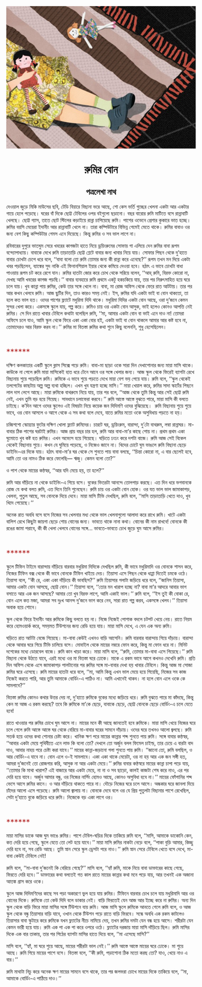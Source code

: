 <div align=center> <img src="./../../metadata/images/rabibasariya/রুমির-বোন.jpg" align="center" ></div>
<h1 align=center>রুমির বোন</h1>
<h2 align=center>পত্রলেখা নাথ</h2>
<div><p>&#x9A6;&#x9C7;&#x993;&#x9DF;&#x9BE;&#x9B2; &#x99C;&#x9C1;&#x9DC;&#x9C7; &#x9AE;&#x9BF;&#x995;&#x9BF; &#x9AE;&#x9BE;&#x989;&#x9B8;&#x9C7;&#x9B0; &#x99B;&#x9AC;&#x9BF;, &#x99F;&#x9C7;&#x9A1;&#x9BF; &#x9AC;&#x9BF;&#x9DF;&#x9BE;&#x9B0;&#x9C7; &#x9AC;&#x9BF;&#x99B;&#x9BE;&#x9A8;&#x9BE; &#x9AD;&#x9B0;&#x9C7; &#x986;&#x99B;&#x9C7;, &#x9B6;&#x9CB; &#x995;&#x9C7;&#x9B8; &#x9AD;&#x9B0;&#x9CD;&#x9A4;&#x9BF; &#x997;&#x9C1;&#x99A;&#x9CD;&#x99B;&#x9C7;&#x9B0; &#x996;&#x9C7;&#x9B2;&#x9A8;&#x9BE; &#x98F;&#x995;&#x99F;&#x9BE; &#x986;&#x9B0; &#x98F;&#x995;&#x99F;&#x9BE;&#x9B0; &#x997;&#x9BE;&#x9DF;&#x9C7; &#x9B9;&#x9C7;&#x9B2;&#x9C7; &#x9AA;&#x9DC;&#x9C7;&#x99B;&#x9C7;&#x964; &#x998;&#x9B0;&#x9C7;&#x9B0; &#x9AC;&#x9BE;&#x981; &#x9A6;&#x9BF;&#x995;&#x9C7; &#x99B;&#x9CB;&#x99F;&#x9CD;&#x99F; &#x99F;&#x9C7;&#x9AC;&#x9BF;&#x9B2;&#x9C7;&#x9B0; &#x993;&#x9AA;&#x9B0; &#x9AC;&#x987;&#x997;&#x9C1;&#x9B2;&#x9CB; &#x99B;&#x9DC;&#x9BE;&#x9A8;&#x9CB;&#x964; &#x9AC;&#x99B;&#x9B0; &#x9AC;&#x9BE;&#x9B0;&#x9CB;&#x9B0; &#x9B0;&#x9C1;&#x9AE;&#x9BF; &#x9AE;&#x9BE;&#x99F;&#x9BF;&#x9A4;&#x9C7; &#x9AC;&#x9B8;&#x9C7; &#x9B0;&#x9BE;&#x9A8;&#x9CD;&#x9A8;&#x9BE;&#x9AC;&#x9BE;&#x99F;&#x9BF; &#x996;&#x9C7;&#x9B2;&#x99B;&#x9C7;&#x964; &#x99B;&#x9CB;&#x99F;&#x9CD;&#x99F; &#x997;&#x9CD;&#x9AF;&#x9BE;&#x9B8;, &#x9A4;&#x9BE;&#x9A4;&#x9C7; &#x99B;&#x9CB;&#x99F; &#x9B8;&#x9CD;&#x99F;&#x9BF;&#x9B2;&#x9C7;&#x9B0; &#x995;&#x9DC;&#x9BE;&#x987;&#x9DF;&#x9C7; &#x9B0;&#x9BE;&#x9A8;&#x9CD;&#x9A8;&#x9BE; &#x99A;&#x9BE;&#x9AA;&#x9BF;&#x9DF;&#x9C7;&#x99B;&#x9C7; &#x9B0;&#x9C1;&#x9AE;&#x9BF;&#x964; &#x9AA;&#x9BE;&#x9B6;&#x9C7;&#x9B0; &#x993;&#x9AD;&#x9C7;&#x9A8;&#x9C7; &#x9AA;&#x9CD;&#x9B0;&#x9C7;&#x9B6;&#x9BE;&#x9B0; &#x995;&#x9C1;&#x995;&#x9BE;&#x9B0;&#x9C7; &#x9AD;&#x9BE;&#x9A4; &#x9B9;&#x99A;&#x9CD;&#x99B;&#x9C7;&#x964; &#x9B0;&#x9C1;&#x9AE;&#x9BF;&#x9B0; &#x9AC;&#x9DF;&#x9B8;&#x9BF; &#x9AE;&#x9C7;&#x9DF;&#x9C7;&#x9B0;&#x9BE; &#x987;&#x9A6;&#x9BE;&#x9A8;&#x9C0;&#x982; &#x986;&#x9B0; &#x9B0;&#x9BE;&#x9A8;&#x9CD;&#x9A8;&#x9BE;&#x9AC;&#x9BE;&#x99F;&#x9BF; &#x996;&#x9C7;&#x9B2;&#x9C7; &#x9A8;&#x9BE;&#x964; &#x9A4;&#x9BE;&#x9B0;&#x9BE; &#x995;&#x9AE;&#x9CD;&#x9AA;&#x9BF;&#x989;&#x99F;&#x9BE;&#x9B0;&#x9C7; &#x9AC;&#x9BF;&#x9AD;&#x9BF;&#x9A8;&#x9CD;&#x9A8; &#x997;&#x9C7;&#x9AE;&#x9C7;&#x987; &#x9AE;&#x9C7;&#x9A4;&#x9C7; &#x9A5;&#x9BE;&#x995;&#x9C7;&#x964; &#x9B0;&#x9C1;&#x9AE;&#x9BF;&#x9B0; &#x9AC;&#x9BE;&#x9AC;&#x9BE;&#x993; &#x993;&#x9B0; &#x99C;&#x9A8;&#x9CD;&#x9AF; &#x9AC;&#x9C7;&#x9B6; &#x995;&#x9BF;&#x99B;&#x9C1; &#x995;&#x9AE;&#x9CD;&#x9AA;&#x9BF;&#x989;&#x99F;&#x9BE;&#x9B0; &#x997;&#x9C7;&#x9AE;&#x9B8; &#x98F;&#x9A8;&#x9C7; &#x9A6;&#x9BF;&#x9DF;&#x9C7;&#x99B;&#x9C7;&#x964; &#x995;&#x9BF;&#x9A8;&#x9CD;&#x9A4;&#x9C1; &#x9B0;&#x9C1;&#x9AE;&#x9BF;&#x9B0; &#x993; &#x9B8;&#x9AC; &#x9AD;&#x9BE;&#x9B2; &#x9B2;&#x9BE;&#x997;&#x9C7; &#x9A8;&#x9BE;&#x964;</p><p>&#x9B0;&#x9AC;&#x9BF;&#x9AC;&#x9BE;&#x9B0;&#x9C7;&#x9B0; &#x9A6;&#x9C1;&#x9AA;&#x9C1;&#x9B0;&#x9C7; &#x9AD;&#x9BE;&#x9A4;&#x998;&#x9C1;&#x9AE; &#x9B8;&#x9C7;&#x9B0;&#x9C7; &#x996;&#x9AC;&#x9B0;&#x9C7;&#x9B0; &#x995;&#x9BE;&#x997;&#x99C;&#x99F;&#x9BE; &#x9B9;&#x9BE;&#x9A4;&#x9C7; &#x9A8;&#x9BF;&#x9DF;&#x9C7; &#x9A1;&#x9CD;&#x9B0;&#x9DF;&#x9BF;&#x982;&#x9B0;&#x9C1;&#x9AE;&#x9C7;&#x9B0; &#x9B8;&#x9CB;&#x9AB;&#x9BE;&#x9DF; &#x997;&#x9BE; &#x98F;&#x9B2;&#x9BF;&#x9DF;&#x9C7; &#x9A6;&#x9C7;&#x9A8; &#x9B0;&#x9C1;&#x9AE;&#x9BF;&#x9B0; &#x9AC;&#x9BE;&#x9AC;&#x9BE; &#x9B0;&#x9C2;&#x9AA;&#x9AE; &#x9AC;&#x9A8;&#x9CD;&#x9A6;&#x9CD;&#x9AF;&#x9CB;&#x9AA;&#x9BE;&#x9A7;&#x9CD;&#x9AF;&#x9BE;&#x9DF;&#x964; &#x9AC;&#x9BE;&#x9AC;&#x9BE;&#x995;&#x9C7; &#x9A6;&#x9C7;&#x996;&#x9C7; &#x9B0;&#x9C1;&#x9AE;&#x9BF; &#x9A4;&#x9BE;&#x9DC;&#x9BE;&#x9A4;&#x9BE;&#x9DC;&#x9BF; &#x99B;&#x9CB;&#x99F;&#x9CD;&#x99F; &#x9AA;&#x9CD;&#x9B2;&#x9C7;&#x99F;&#x9C7; &#x9AC;&#x9BE;&#x9AC;&#x9BE;&#x9B0; &#x99C;&#x9A8;&#x9CD;&#x9AF; &#x996;&#x9BE;&#x9AC;&#x9BE;&#x9B0; &#x9A8;&#x9BF;&#x9DF;&#x9C7; &#x9AF;&#x9BE;&#x9DF;&#x964; &#x9B8;&#x9CB;&#x9AB;&#x9BE;&#x9B0; &#x9AA;&#x9BF;&#x99B;&#x9A8; &#x9A5;&#x9C7;&#x995;&#x9C7; &#x9A6;&#x9C1;&#x2019;&#x9B9;&#x9BE;&#x9A4;&#x9C7; &#x9AC;&#x9BE;&#x9AC;&#x9BE;&#x9B0; &#x99A;&#x9CB;&#x996;&#x99F;&#x9BE; &#x99A;&#x9C7;&#x9AA;&#x9C7; &#x9A7;&#x9B0;&#x9C7; &#x9AC;&#x9B2;&#x9C7;, &#x2018;&#x2018;&#x9AC;&#x9BE;&#x9AC;&#x9BE; &#x9AC;&#x9B2;&#x9CB; &#x9A4;&#x9CB; &#x9B0;&#x9C1;&#x9AE;&#x9BF; &#x9A4;&#x9CB;&#x9AE;&#x9BE;&#x9B0; &#x99C;&#x9A8;&#x9CD;&#x9AF; &#x995;&#x9C0; &#x9B0;&#x9BE;&#x9A8;&#x9CD;&#x9A8;&#x9BE; &#x995;&#x9B0;&#x9C7; &#x98F;&#x9A8;&#x9C7;&#x99B;&#x9C7;?&#x2019;&#x2019; &#x9B0;&#x9C2;&#x9AA;&#x9AE; &#x9A4;&#x996;&#x9A8; &#x9AE;&#x9A8; &#x9A6;&#x9BF;&#x9DF;&#x9C7; &#x98F;&#x995;&#x99F;&#x9BE; &#x996;&#x9AC;&#x9B0; &#x9AA;&#x9DC;&#x99B;&#x9BF;&#x9B2;&#x9C7;&#x9A8;, &#x9AC;&#x9CD;&#x9AF;&#x9BE;&#x999;&#x9CD;&#x995;&#x9C7;&#x9B0; &#x9B8;&#x9C1;&#x9A6; &#x9A8;&#x9BE;&#x995;&#x9BF; &#x98F;&#x987; &#x9AB;&#x9BF;&#x9A8;&#x9BE;&#x9A8;&#x9B6;&#x9BF;&#x9DF;&#x9BE;&#x9B2; &#x987;&#x9DF;&#x9BE;&#x9B0; &#x9A5;&#x9C7;&#x995;&#x9C7; &#x995;&#x9AE;&#x9BF;&#x9DF;&#x9C7; &#x9A6;&#x9C7;&#x993;&#x9DF;&#x9BE; &#x9B9;&#x9AC;&#x9C7;&#x964; &#x9B9;&#x9A0;&#x9BE;&#x9CE; &#x98F; &#x9AD;&#x9BE;&#x9AC;&#x9C7; &#x99A;&#x9CB;&#x996;&#x99F;&#x9BE; &#x9AC;&#x9BE;&#x9A7;&#x9BE; &#x9AA;&#x9BE;&#x993;&#x9DF;&#x9BE;&#x9DF; &#x9B0;&#x9C2;&#x9AA;&#x9AE; &#x99A;&#x99F; &#x995;&#x9B0;&#x9C7; &#x9B0;&#x9C7;&#x997;&#x9C7; &#x9AF;&#x9BE;&#x9A8;&#x964; &#x9B0;&#x9C1;&#x9AE;&#x9BF;&#x9B0; &#x9B9;&#x9BE;&#x9A4;&#x99F;&#x9BE; &#x99C;&#x9CB;&#x9B0; &#x995;&#x9B0;&#x9C7; &#x99A;&#x9CB;&#x996; &#x9A5;&#x9C7;&#x995;&#x9C7; &#x9B8;&#x9B0;&#x9BF;&#x9DF;&#x9C7; &#x9AC;&#x9B2;&#x9C7;&#x9A8;, &#x2018;&#x2018;&#x986;&#x9B9;&#x9CD;&#x200C; &#x9B0;&#x9C1;&#x9AE;&#x9BF;, &#x9AC;&#x9BF;&#x9B0;&#x995;&#x9CD;&#x9A4; &#x995;&#x9CB;&#x9B0;&#x9CB; &#x9A8;&#x9BE;, &#x9A6;&#x9C7;&#x996;&#x99B; &#x986;&#x9AE;&#x9BF; &#x996;&#x9AC;&#x9B0;&#x9C7;&#x9B0; &#x995;&#x9BE;&#x997;&#x99C; &#x9AA;&#x9DC;&#x99B;&#x9BF;&#x964;&#x2019;&#x2019; &#x9AC;&#x9BE;&#x9AC;&#x9BE;&#x9B0; &#x9AC;&#x9CD;&#x9AF;&#x9AC;&#x9B9;&#x9BE;&#x9B0;&#x9C7; &#x9B0;&#x9C1;&#x9AE;&#x9BF; &#x9AA;&#x9CD;&#x9B0;&#x9A5;&#x9AE;&#x9C7; &#x98F;&#x995;&#x99F;&#x9C1; &#x9B9;&#x995;&#x99A;&#x995;&#x9BF;&#x9DF;&#x9C7; &#x9AF;&#x9BE;&#x9DF;, &#x9A4;&#x9BE;&#x9B0; &#x9AA;&#x9B0; &#x9A8;&#x9BF;&#x9B0;&#x9C1;&#x9CE;&#x9B8;&#x9BE;&#x9B9;&#x9BF;&#x9A4; &#x9B9;&#x9DF;&#x9C7; &#x998;&#x9B0;&#x9C7; &#x99A;&#x9B2;&#x9C7; &#x9AF;&#x9BE;&#x9DF;&#x964; &#x996;&#x9C1;&#x9AC; &#x995;&#x9BE;&#x9A8;&#x9CD;&#x9A8;&#x9BE; &#x9AA;&#x9BE;&#x9DF; &#x9B0;&#x9C1;&#x9AE;&#x9BF;&#x9B0;, &#x995;&#x9C7;&#x989; &#x9A4;&#x9BE;&#x9B0; &#x9B8;&#x999;&#x9CD;&#x997;&#x9C7; &#x996;&#x9C7;&#x9B2;&#x9C7; &#x9A8;&#x9BE;&#x964; &#x9AC;&#x9BE;&#x9AC;&#x9BE;, &#x9AE;&#x9BE; &#x9B0;&#x9CB;&#x99C; &#x985;&#x9AB;&#x9BF;&#x9B8; &#x9A5;&#x9C7;&#x995;&#x9C7; &#x9AB;&#x9C7;&#x9B0;&#x9C7; &#x9B0;&#x9BE;&#x9A4; &#x986;&#x99F;&#x99F;&#x9BE;&#x9DF;&#x964; &#x9A4;&#x9BE;&#x9B0; &#x9AA;&#x9B0; &#x986;&#x9B0; &#x995;&#x996;&#x9A8; &#x996;&#x9C7;&#x9B2;&#x9AC;&#x9C7; &#x9B0;&#x9C1;&#x9AE;&#x9BF;&#x964; &#x986;&#x99C; &#x99B;&#x9C1;&#x99F;&#x9BF;&#x9B0; &#x9A6;&#x9BF;&#x9A8;, &#x9A4;&#x9BE;&#x993; &#x995;&#x9BE;&#x9B0;&#x993; &#x9B8;&#x9AE;&#x9DF; &#x9A8;&#x9C7;&#x987;&#x964; &#x987;&#x9B8;, &#x9B0;&#x9C1;&#x9AE;&#x9BF;&#x9B0; &#x9AF;&#x9A6;&#x9BF; &#x98F;&#x995;&#x99F;&#x9BE; &#x9AD;&#x9BE;&#x987; &#x9AC;&#x9BE; &#x9AC;&#x9CB;&#x9A8; &#x9A5;&#x9BE;&#x995;&#x9A4;&#x9CB;, &#x9A4;&#x9BE; &#x9B9;&#x9B2;&#x9C7; &#x995;&#x9A4; &#x9AD;&#x9BE;&#x9B2; &#x9B9;&#x9A4;&#x964; &#x993;&#x9A6;&#x9C7;&#x9B0; &#x9AA;&#x9BE;&#x9B6;&#x9C7;&#x9B0; &#x9AB;&#x9CD;&#x9B2;&#x9CD;&#x9AF;&#x9BE;&#x99F;&#x9C7; &#x9AE;&#x9A7;&#x9C1;&#x9B0;&#x9BF;&#x9AE;&#x9BE; &#x9A6;&#x9BF;&#x9A6;&#x9BF; &#x9A5;&#x9BE;&#x995;&#x9C7;&#x964; &#x9AE;&#x9A7;&#x9C1;&#x9B0;&#x9BF;&#x9AE;&#x9BE; &#x9A6;&#x9BF;&#x9A6;&#x9BF;&#x9B0; &#x98F;&#x995;&#x99F;&#x9BE; &#x9AC;&#x9CB;&#x9A8; &#x986;&#x99B;&#x9C7;, &#x993;&#x9B0;&#x9BE; &#x9A6;&#x9C1;&#x2019;&#x99C;&#x9A8;&#x9C7; &#x995;&#x9C7;&#x9AE;&#x9A8; &#x9B8;&#x9C1;&#x9A8;&#x9CD;&#x9A6;&#x9B0; &#x996;&#x9C7;&#x9B2;&#x9BE; &#x995;&#x9B0;&#x9C7;&#x964; &#x98F;&#x995;&#x9B8;&#x999;&#x9CD;&#x997;&#x9C7; &#x9B8;&#x9CD;&#x995;&#x9C1;&#x9B2;&#x9C7; &#x9AF;&#x9BE;&#x9DF;, &#x997;&#x9B2;&#x9CD;&#x9AA; &#x995;&#x9B0;&#x9C7;&#x964; &#x9B0;&#x9C1;&#x9AE;&#x9BF;&#x993; &#x99A;&#x9BE;&#x9DF; &#x993;&#x9B0; &#x98F;&#x995;&#x99F;&#x9BE; &#x9AC;&#x9CB;&#x9A8; &#x986;&#x9B8;&#x9C1;&#x995;, &#x9AD;&#x9BE;&#x987; &#x9B9;&#x9B2;&#x9C7;&#x993; &#x995;&#x9CB;&#x9A8;&#x993; &#x986;&#x9AA;&#x9A4;&#x9CD;&#x9A4;&#x9BF; &#x9A8;&#x9C7;&#x987; &#x9B0;&#x9C1;&#x9AE;&#x9BF;&#x9B0;&#x964; &#x9B8;&#x9C7; &#x9A6;&#x9BF;&#x9A8; &#x9B0;&#x9BE;&#x9A4;&#x9C7; &#x996;&#x9BE;&#x9AC;&#x9BE;&#x9B0; &#x99F;&#x9C7;&#x9AC;&#x9BF;&#x9B2;&#x9C7; &#x995;&#x9A5;&#x9BE;&#x99F;&#x9BE; &#x9AC;&#x9B2;&#x9C7;&#x99B;&#x9BF;&#x9B2; &#x9B0;&#x9C1;&#x9AE;&#x9BF;, &#x2018;&#x2018;&#x9AE;&#x9BE;, &#x986;&#x9AE;&#x9BE;&#x9B0; &#x98F;&#x995;&#x99F;&#x9BE; &#x9AC;&#x9CB;&#x9A8; &#x9AC;&#x9BE; &#x9AD;&#x9BE;&#x987; &#x98F;&#x9A8;&#x9C7; &#x9A6;&#x9BE;&#x993; &#x9A8;&#x9BE;! &#x9A4;&#x9CB;&#x9AE;&#x9B0;&#x9BE; &#x985;&#x9AB;&#x9BF;&#x9B8;&#x9C7; &#x99A;&#x9B2;&#x9C7; &#x9AF;&#x9BE;&#x993;, &#x986;&#x9AE;&#x9BF; &#x9B8;&#x9CD;&#x995;&#x9C1;&#x9B2; &#x9A5;&#x9C7;&#x995;&#x9C7; &#x9AB;&#x9BF;&#x9B0;&#x9C7; &#x98F;&#x995;&#x9BE; &#x98F;&#x995;&#x9BE; &#x9AC;&#x9CB;&#x9B0; &#x9B9;&#x987;, &#x98F;&#x995;&#x99F;&#x9BE; &#x9AD;&#x9BE;&#x987; &#x9AC;&#x9BE; &#x9AC;&#x9CB;&#x9A8; &#x9A5;&#x9BE;&#x995;&#x9B2;&#x9C7; &#x986;&#x9AE;&#x9BE;&#x9B0; &#x986;&#x9B0; &#x995;&#x9B7;&#x9CD;&#x99F; &#x9B9;&#x9AC;&#x9C7; &#x9A8;&#x9BE;, &#x9A4;&#x9CB;&#x9AE;&#x9BE;&#x9A6;&#x9C7;&#x9B0;&#x993; &#x986;&#x9B0; &#x9AC;&#x9BF;&#x9B0;&#x995;&#x9CD;&#x9A4; &#x995;&#x9B0;&#x9AC; &#x9A8;&#x9BE;&#x964;&#x2019;&#x2019; &#x9B0;&#x9C1;&#x9AE;&#x9BF;&#x9B0; &#x9AE;&#x9BE; &#x9AC;&#x9BF;&#x9A4;&#x9B8;&#x9CD;&#x9A4;&#x9BE; &#x9B0;&#x9C1;&#x9AE;&#x9BF;&#x9B0; &#x995;&#x9A5;&#x9BE; &#x9B6;&#x9C1;&#x9A8;&#x9C7; &#x995;&#x9BF;&#x99B;&#x9C1; &#x9AC;&#x9B2;&#x9C7;&#x9A8;&#x9A8;&#x9BF;, &#x9B6;&#x9C1;&#x9A7;&#x9C1; &#x9B9;&#x9C7;&#x9B8;&#x9C7;&#x99B;&#x9BF;&#x9B2;&#x9C7;&#x9A8;&#x964;</p><p>&#xA0;</p><p><span style="color:#B22222;font-size:21px;">******</span></p><p>&#x9A6;&#x995;&#x9CD;&#x9B7;&#x9BF;&#x9A3; &#x995;&#x9B2;&#x995;&#x9BE;&#x9A4;&#x9BE;&#x9B0; &#x98F;&#x995;&#x99F;&#x9BF; &#x9B8;&#x9CD;&#x995;&#x9C1;&#x9B2;&#x9C7; &#x995;&#x9CD;&#x9B2;&#x9BE;&#x9B8; &#x9B8;&#x9BF;&#x995;&#x9CD;&#x9B8;&#x9C7; &#x9AA;&#x9DC;&#x9C7; &#x9B0;&#x9C1;&#x9AE;&#x9BF;&#x964; &#x9AC;&#x9BE;&#x9AC;&#x9BE;-&#x9AE;&#x9BE; &#x99B;&#x9BE;&#x9DC;&#x9BE; &#x993;&#x995;&#x9C7; &#x9B8;&#x9BE;&#x9B0;&#x9BE; &#x9A6;&#x9BF;&#x9A8; &#x9A6;&#x9C7;&#x996;&#x9BE;&#x9B6;&#x9CB;&#x9A8;&#x9BE;&#x9B0; &#x99C;&#x9A8;&#x9CD;&#x9AF; &#x9AE;&#x9BE;&#x9DF;&#x9BE; &#x9AE;&#x9BE;&#x9B8;&#x9BF; &#x9A5;&#x9BE;&#x995;&#x9C7;&#x964; &#x995;&#x9BE;&#x989;&#x995;&#x9C7; &#x9A8;&#x9BE; &#x9AA;&#x9C7;&#x9B2;&#x9C7; &#x9B0;&#x9C1;&#x9AE;&#x9BF; &#x9AE;&#x9BE;&#x9DF;&#x9BE; &#x9AE;&#x9BE;&#x9B8;&#x9BF;&#x995;&#x9C7;&#x987; &#x9B9;&#x9BE;&#x9A4; &#x9A7;&#x9B0;&#x9C7; &#x99F;&#x9C7;&#x9A8;&#x9C7; &#x986;&#x9A8;&#x9C7; &#x993;&#x9B0; &#x9B8;&#x999;&#x9CD;&#x997;&#x9C7; &#x996;&#x9C7;&#x9B2;&#x9BE;&#x9B0; &#x99C;&#x9A8;&#x9CD;&#x9AF;&#x964; &#x986;&#x99C; &#x9B8;&#x9CD;&#x995;&#x9C1;&#x9B2; &#x9A5;&#x9C7;&#x995;&#x9C7; &#x9AB;&#x9BF;&#x9B0;&#x9C7;&#x987; &#x9AC;&#x9CD;&#x9AF;&#x9BE;&#x997;&#x99F;&#x9BE; &#x9B0;&#x9C7;&#x996;&#x9C7; &#x9AC;&#x9BF;&#x99B;&#x9BE;&#x9A8;&#x9BE;&#x9DF; &#x9B6;&#x9C1;&#x9DF;&#x9C7; &#x9AA;&#x9DC;&#x9C7;&#x99B;&#x9BF;&#x9B2; &#x9B0;&#x9C1;&#x9AE;&#x9BF;&#x964; &#x9B0;&#x9C1;&#x9AE;&#x9BF;&#x995;&#x9C7; &#x98F; &#x9AD;&#x9BE;&#x9AC;&#x9C7; &#x9B6;&#x9C1;&#x9DF;&#x9C7; &#x9AA;&#x9DC;&#x9A4;&#x9C7; &#x9A6;&#x9C7;&#x996;&#x9C7; &#x9AE;&#x9BE;&#x9DF;&#x9BE; &#x9AC;&#x9C7;&#x9B6; &#x9AD;&#x9DF; &#x9AA;&#x9C7;&#x9DF;&#x9C7; &#x9AF;&#x9BE;&#x9DF;&#x964; &#x9B0;&#x9C1;&#x9AE;&#x9BF; &#x9AC;&#x9B2;&#x9C7;, &#x2018;&#x2018;&#x9B8;&#x9CD;&#x995;&#x9C1;&#x9B2; &#x9A5;&#x9C7;&#x995;&#x9C7;&#x987; &#x9A4;&#x9B2;&#x9AA;&#x9C7;&#x99F;&#x9C7;&#x9B0; &#x995;&#x9BE;&#x99B;&#x99F;&#x9BE;&#x9DF; &#x985;&#x9B2;&#x9CD;&#x9AA; &#x985;&#x9B2;&#x9CD;&#x9AA; &#x9AC;&#x9CD;&#x9AF;&#x9A5;&#x9BE; &#x9B9;&#x99A;&#x9CD;&#x99B;&#x9BF;&#x9B2;&#x964; &#x98F;&#x996;&#x9A8; &#x996;&#x9C1;&#x9AC; &#x9AF;&#x9A8;&#x9CD;&#x9A4;&#x9CD;&#x9B0;&#x9A3;&#x9BE; &#x9B9;&#x99A;&#x9CD;&#x99B;&#x9C7; &#x9AE;&#x9BE;&#x9B8;&#x9BF;&#x964;&#x2019;&#x2019; &#x9AE;&#x9BE;&#x9DF;&#x9BE; &#x996;&#x9C7;&#x9DF;&#x9BE;&#x9B2; &#x995;&#x9B0;&#x9C7;, &#x9B0;&#x9C1;&#x9AE;&#x9BF;&#x9B0; &#x9B8;&#x9BE;&#x9A6;&#x9BE; &#x9B8;&#x9CD;&#x995;&#x9BE;&#x9B0;&#x9CD;&#x99F;&#x9C7;&#x9B0; &#x9AA;&#x9BF;&#x99B;&#x9A8;&#x9C7; &#x9B2;&#x9BE;&#x9B2; &#x9A6;&#x9BE;&#x997; &#x9B2;&#x9C7;&#x997;&#x9C7; &#x986;&#x99B;&#x9C7;&#x964; &#x9AE;&#x9BE;&#x9DF;&#x9BE; &#x9B0;&#x9C1;&#x9AE;&#x9BF;&#x995;&#x9C7; &#x9AC;&#x9BE;&#x9A5;&#x9B0;&#x9C1;&#x9AE;&#x9C7; &#x9A8;&#x9BF;&#x9DF;&#x9C7; &#x9AF;&#x9BE;&#x9DF;, &#x9A4;&#x9BE;&#x9B0; &#x9AA;&#x9B0; &#x9AC;&#x9B2;&#x9C7;, &#x2018;&#x2018;&#x986;&#x99C; &#x9A5;&#x9C7;&#x995;&#x9C7; &#x9A4;&#x9C1;&#x9AE;&#x9BF; &#x995;&#x9BF;&#x9A8;&#x9CD;&#x9A4;&#x9C1; &#x986;&#x9B0; &#x9B8;&#x9C7;&#x987; &#x99B;&#x9CB;&#x99F;&#x9CD;&#x99F; &#x9B0;&#x9C1;&#x9AE;&#x9BF; &#x9A8;&#x9C7;&#x987;, &#x98F;&#x996;&#x9A8; &#x9A4;&#x9C1;&#x9AE;&#x9BF; &#x9AC;&#x9DC; &#x9B9;&#x9DF;&#x9C7; &#x997;&#x9BF;&#x9DF;&#x9C7;&#x99B;&#x964; &#x9B8;&#x9BE;&#x9AC;&#x9A7;&#x9BE;&#x9A8;&#x9C7; &#x99A;&#x9B2;&#x9BE;&#x9AB;&#x9C7;&#x9B0;&#x9BE; &#x995;&#x9B0;&#x9AC;&#x9C7;&#x964;&#x2019;&#x2019; &#x9B0;&#x9C1;&#x9AE;&#x9BF; &#x986;&#x9B8;&#x9CD;&#x9A4;&#x9C7; &#x986;&#x9B8;&#x9CD;&#x9A4;&#x9C7; &#x9AC;&#x9C1;&#x99D;&#x9A4;&#x9C7; &#x9AA;&#x9BE;&#x9B0;&#x9C7;, &#x9AE;&#x9BE;&#x9DF;&#x9BE; &#x9AE;&#x9BE;&#x9B8;&#x9BF; &#x995;&#x9C0; &#x9AC;&#x9B2;&#x9A4;&#x9C7; &#x99A;&#x9BE;&#x987;&#x99B;&#x9C7;&#x964; &#x995;&#x2019;&#x9A6;&#x9BF;&#x9A8; &#x986;&#x997;&#x9C7; &#x993;&#x9A6;&#x9C7;&#x9B0; &#x9B8;&#x9CD;&#x995;&#x9C1;&#x9B2;&#x9C7;&#x993; &#x98F;&#x987; &#x9AC;&#x9BF;&#x9B7;&#x9DF;&#x99F;&#x9BE; &#x9A8;&#x9BF;&#x9DF;&#x9C7; &#x995;&#x9DF;&#x9C7;&#x995; &#x99C;&#x9A8; &#x9A6;&#x9BF;&#x9A6;&#x9BF;&#x9AE;&#x9A3;&#x9BF; &#x993;&#x9A6;&#x9C7;&#x9B0; &#x9AC;&#x9C1;&#x99D;&#x9BF;&#x9DF;&#x9C7;&#x99B;&#x9C7;&#x964;&#xA0; &#x9B0;&#x9C1;&#x9AE;&#x9BF; &#x9AC;&#x9BF;&#x99B;&#x9BE;&#x9A8;&#x9BE;&#x9DF; &#x9B6;&#x9C1;&#x9DF;&#x9C7; &#x9B6;&#x9C1;&#x9DF;&#x9C7; &#x9AD;&#x9BE;&#x9AC;&#x9C7;, &#x993;&#x9B0; &#x9AC;&#x9CB;&#x9A8; &#x986;&#x9B8;&#x9B2;&#x9C7; &#x993; &#x986;&#x997;&#x9C7; &#x9A5;&#x9C7;&#x995;&#x9C7; &#x98F; &#x9B8;&#x9AC; &#x995;&#x9A5;&#x9BE; &#x9AC;&#x9B2;&#x9C7; &#x9A6;&#x9C7;&#x9AC;&#x9C7;, &#x9AF;&#x9BE;&#x9A4;&#x9C7; &#x9B0;&#x9C1;&#x9AE;&#x9BF;&#x9B0; &#x9AE;&#x9A4;&#x9CB; &#x993;&#x995;&#x9C7; &#x985;&#x9B8;&#x9C1;&#x9AC;&#x9BF;&#x9A7;&#x9BE;&#x9DF; &#x9AA;&#x9DC;&#x9A4;&#x9C7; &#x9A8;&#x9BE; &#x9B9;&#x9DF;&#x964;</p><p>&#x99A;&#x9AC;&#x9CD;&#x9AC;&#x9BF;&#x9B6;&#x9B6;&#x9CB; &#x9B8;&#x9CD;&#x995;&#x9CB;&#x9DF;&#x9CD;&#x9AF;&#x9BE;&#x9B0; &#x9AB;&#x9C1;&#x99F;&#x9C7;&#x9B0; &#x9A6;&#x995;&#x9CD;&#x9B7;&#x9BF;&#x9A3; &#x996;&#x9CB;&#x9B2;&#x9BE; &#x9AB;&#x9CD;&#x9B2;&#x9CD;&#x9AF;&#x9BE;&#x99F; &#x9B0;&#x9C1;&#x9AE;&#x9BF;&#x9A6;&#x9C7;&#x9B0;&#x964; &#x99A;&#x9BE;&#x9B0;&#x99F;&#x9C7; &#x998;&#x9B0;, &#x9A1;&#x9CD;&#x9B0;&#x9DF;&#x9BF;&#x982;&#x9B0;&#x9C1;&#x9AE;, &#x9AC;&#x9BE;&#x9B0;&#x9BE;&#x9A8;&#x9CD;&#x9A6;&#x9BE;, &#x9A6;&#x9C1;&#x2019;&#x99F;&#x9CB; &#x9AC;&#x9BE;&#x9A5;&#x9B0;&#x9C1;&#x9AE;, &#x9B2;&#x9AE;&#x9CD;&#x9AC;&#x9BE; &#x9B0;&#x9BE;&#x9A8;&#x9CD;&#x9A8;&#x9BE;&#x998;&#x9B0;&#x964; &#x9AE;&#x9BE;-&#x9AC;&#x9BE;&#x9AC;&#x9BE;&#x9B0; &#x9A0;&#x9BF;&#x995; &#x9AA;&#x9BE;&#x9B6;&#x9C7;&#x9B0; &#x998;&#x9B0;&#x99F;&#x9BE;&#x987; &#x9B0;&#x9C1;&#x9AE;&#x9BF;&#x9B0;&#x964; &#x986;&#x99C; &#x9AA;&#x9CD;&#x9B0;&#x9BE;&#x9DF; &#x9AC;&#x99B;&#x9B0; &#x99A;&#x9BE;&#x9B0; &#x9B9;&#x9B2;, &#x9B0;&#x9C1;&#x9AE;&#x9BF; &#x986;&#x9B0; &#x9AC;&#x9BE;&#x9AC;&#x9BE;-&#x9AE;&#x9BE;&#x2019;&#x9B0; &#x995;&#x9BE;&#x99B;&#x9C7; &#x9B6;&#x9CB;&#x9DF; &#x9A8;&#x9BE;&#x964; &#x9AA;&#x9CD;&#x9B0;&#x9A5;&#x9AE; &#x9AA;&#x9CD;&#x9B0;&#x9A5;&#x9AE; &#x98F;&#x995;&#x9BE; &#x998;&#x9C1;&#x9AE;&#x9CB;&#x9A4;&#x9C7; &#x996;&#x9C1;&#x9AC; &#x995;&#x9B7;&#x9CD;&#x99F; &#x9B9;&#x9A4; &#x9B0;&#x9C1;&#x9AE;&#x9BF;&#x9B0;&#x964; &#x98F;&#x996;&#x9A8; &#x985;&#x9AD;&#x9CD;&#x9AF;&#x9C7;&#x9B8; &#x9B9;&#x9DF;&#x9C7; &#x997;&#x9BF;&#x9DF;&#x9C7;&#x99B;&#x9C7;&#x964; &#x998;&#x9DC;&#x9BF;&#x9A4;&#x9C7; &#x9A2;&#x982;&#x9A2;&#x982; &#x995;&#x9B0;&#x9C7; &#x9A6;&#x9B6;&#x99F;&#x9BE; &#x9AC;&#x9BE;&#x99C;&#x9C7;&#x964; &#x9B0;&#x9C1;&#x9AE;&#x9BF; &#x986;&#x99C; &#x9B8;&#x9C7;&#x987; &#x9AC;&#x9BF;&#x995;&#x9C7;&#x9B2; &#x9A5;&#x9C7;&#x995;&#x9C7;&#x987; &#x9AC;&#x9BF;&#x99B;&#x9BE;&#x9A8;&#x9BE;&#x9DF; &#x9B6;&#x9C1;&#x9DF;&#x9C7;&#x964; &#x995;&#x996;&#x9A8; &#x9AF;&#x9C7; &#x998;&#x9C1;&#x9AE;&#x9BF;&#x9DF;&#x9C7; &#x9AA;&#x9DC;&#x9C7;&#x99B;&#x9C7;, &#x993; &#x9A8;&#x9BF;&#x99C;&#x9C7;&#x993; &#x99C;&#x9BE;&#x9A8;&#x9C7; &#x9A8;&#x9BE;&#x964; &#x996;&#x9BF;&#x9A6;&#x9C7;&#x9B0; &#x99A;&#x9CB;&#x99F;&#x9C7; &#x998;&#x9C1;&#x9AE; &#x9AD;&#x9BE;&#x999;&#x9B2;&#x9C7; &#x9B0;&#x9C1;&#x9AE;&#x9BF; &#x9AC;&#x9BF;&#x99B;&#x9BE;&#x9A8;&#x9BE; &#x99B;&#x9C7;&#x9DC;&#x9C7; &#x9A1;&#x9BE;&#x987;&#x9A8;&#x9BF;&#x982;-&#x98F;&#x9B0; &#x9A6;&#x9BF;&#x995;&#x9C7; &#x9AF;&#x9BE;&#x9DF;&#x964; &#x9B9;&#x9A0;&#x9BE;&#x9CE; &#x9AC;&#x9BE;&#x9AC;&#x9BE;-&#x9AE;&#x9BE;&#x2019;&#x9B0; &#x998;&#x9B0; &#x9A5;&#x9C7;&#x995;&#x9C7; &#x9B8;&#x9C7; &#x9B6;&#x9C1;&#x9A8;&#x9A4;&#x9C7; &#x9AA;&#x9BE;&#x9DF; &#x9AC;&#x9BE;&#x9AC;&#x9BE; &#x9AC;&#x9B2;&#x99B;&#x9C7;, &#x2018;&#x2018;&#x99A;&#x9BF;&#x9A8;&#x9CD;&#x9A4;&#x9BE; &#x995;&#x9CB;&#x9B0;&#x9CB; &#x9A8;&#x9BE;, &#x98F; &#x9AC;&#x9BE;&#x9B0; &#x99B;&#x9C7;&#x9B2;&#x9C7;&#x987; &#x9B9;&#x9AC;&#x9C7;, &#x986;&#x9AE;&#x9BF; &#x9A4;&#x9CB; &#x993;&#x9B0; &#x9A8;&#x9BE;&#x9AE;&#x993; &#x9A0;&#x9BF;&#x995; &#x995;&#x9B0;&#x9C7; &#x9AB;&#x9C7;&#x9B2;&#x9C7;&#x99B;&#x9BF;&#x2014; &#x98B;&#x99C;&#x9C1;&#x964; &#x995;&#x9C7;&#x9AE;&#x9A8; &#x9AC;&#x9B2;&#x9CB; &#x9A4;&#x9CB;?&#x2019;&#x2019;</p><p>&#x993; &#x9AA;&#x9BE;&#x9B6; &#x9A5;&#x9C7;&#x995;&#x9C7; &#x9AE;&#x9BE;&#x9DF;&#x9C7;&#x9B0; &#x995;&#x9A3;&#x9CD;&#x9A0;&#x9B8;&#x9CD;&#x9AC;&#x9B0;, &#x2018;&#x2018;&#x986;&#x9B0; &#x9AF;&#x9A6;&#x9BF; &#x9AE;&#x9C7;&#x9DF;&#x9C7; &#x9B9;&#x9DF;, &#x9A4;&#x9BE; &#x9B9;&#x9B2;&#x9C7;?&#x2019;&#x2019;</p><p>&#x9B0;&#x9C1;&#x9AE;&#x9BF; &#x986;&#x9B0; &#x9A6;&#x9BE;&#x981;&#x9DC;&#x9BF;&#x9DF;&#x9C7; &#x9A8;&#x9BE; &#x9A5;&#x9C7;&#x995;&#x9C7; &#x9A1;&#x9BE;&#x987;&#x9A8;&#x9BF;&#x982;-&#x98F; &#x997;&#x9BF;&#x9DF;&#x9C7; &#x9AC;&#x9B8;&#x9C7;&#x964; &#x9AC;&#x9C1;&#x995;&#x9C7;&#x9B0; &#x9AD;&#x9BF;&#x9A4;&#x9B0;&#x99F;&#x9BE; &#x986;&#x9A8;&#x9A8;&#x9CD;&#x9A6;&#x9C7; &#x9A4;&#x9CB;&#x9B2;&#x9AA;&#x9BE;&#x9DC; &#x995;&#x9B0;&#x99B;&#x9C7;&#x964; &#x98F;&#x9A4; &#x9A6;&#x9BF;&#x9A8; &#x9A7;&#x9B0;&#x9C7; &#x9AD;&#x997;&#x9AC;&#x9BE;&#x9A8;&#x995;&#x9C7; &#x9B0;&#x9CB;&#x99C; &#x9AF;&#x9C7; &#x995;&#x9A5;&#x9BE; &#x9AC;&#x9B2;&#x9A4; &#x9B0;&#x9C1;&#x9AE;&#x9BF;, &#x98F;&#x9A4; &#x9A6;&#x9BF;&#x9A8;&#x9C7; &#x9A4;&#x9BF;&#x9A8;&#x9BF; &#x9B6;&#x9C1;&#x9A8;&#x9C7;&#x99B;&#x9C7;&#x9A8;&#x964; &#x9B0;&#x9C1;&#x9AE;&#x9BF; &#x99A;&#x9BE;&#x9DF; &#x993;&#x9B0; &#x98F;&#x995;&#x99F;&#x9BE; &#x9AC;&#x9CB;&#x9A8; &#x9B9;&#x9CB;&#x995;&#x964; &#x993;&#x9B0; &#x9AF;&#x9A4; &#x9AD;&#x9BE;&#x9B2; &#x9AD;&#x9BE;&#x9B2; &#x99C;&#x9BE;&#x9AE;&#x9BE;&#x995;&#x9BE;&#x9AA;&#x9DC;, &#x996;&#x9C7;&#x9B2;&#x9A8;&#x9BE;, &#x9AA;&#x9C1;&#x9A4;&#x9C1;&#x9B2; &#x986;&#x99B;&#x9C7;, &#x9B8;&#x9AC; &#x9AC;&#x9CB;&#x9A8;&#x995;&#x9C7; &#x9A6;&#x9BF;&#x9DF;&#x9C7; &#x9A6;&#x9C7;&#x9AC;&#x9C7;&#x964; &#x9AE;&#x9BE;&#x9DF;&#x9BE; &#x9AE;&#x9BE;&#x9B8;&#x9BF; &#x99F;&#x9BF;&#x9AD;&#x9BF; &#x9A6;&#x9C7;&#x996;&#x99B;&#x9BF;&#x9B2;, &#x9B0;&#x9C1;&#x9AE;&#x9BF; &#x9AC;&#x9B2;&#x9C7;, &#x2018;&#x2018;&#x9AE;&#x9BE;&#x9B8;&#x9BF; &#x9A4;&#x9BE;&#x9DC;&#x9BE;&#x9A4;&#x9BE;&#x9DC;&#x9BF; &#x996;&#x9C7;&#x9A4;&#x9C7; &#x9A6;&#x9BE;&#x993;, &#x996;&#x9C1;&#x9AC; &#x996;&#x9BF;&#x9A6;&#x9C7; &#x9AA;&#x9C7;&#x9DF;&#x9C7;&#x99B;&#x9C7;&#x964;&#x2019;&#x2019;</p><p>&#x985;&#x9A8;&#x9C7;&#x995; &#x9B0;&#x9BE;&#x9A4; &#x985;&#x9AC;&#x9A7;&#x9BF; &#x9AC;&#x9B8;&#x9C7; &#x9AC;&#x9B8;&#x9C7; &#x9A8;&#x9BF;&#x99C;&#x9C7;&#x9B0; &#x9B8;&#x9AC; &#x996;&#x9C7;&#x9B2;&#x9A8;&#x9BE;&#x9B0; &#x9AE;&#x9A7;&#x9CD;&#x9AF; &#x9A5;&#x9C7;&#x995;&#x9C7; &#x9AD;&#x9BE;&#x9B2; &#x996;&#x9C7;&#x9B2;&#x9A8;&#x9BE;&#x997;&#x9C1;&#x9B2;&#x9CB; &#x986;&#x9B2;&#x9BE;&#x9A6;&#x9BE; &#x995;&#x9B0;&#x9C7; &#x9B0;&#x9BE;&#x996;&#x9C7; &#x9B0;&#x9C1;&#x9AE;&#x9BF;&#x964; &#x996;&#x9BE;&#x99F;&#x9C7; &#x98F;&#x995;&#x99F;&#x9BE; &#x9AC;&#x9BE;&#x9B2;&#x9BF;&#x9B6; &#x9B0;&#x9C7;&#x996;&#x9C7; &#x995;&#x9BF;&#x99B;&#x9C1;&#x99F;&#x9BE; &#x99C;&#x9BE;&#x9DF;&#x997;&#x9BE; &#x99B;&#x9C7;&#x9DC;&#x9C7; &#x9B6;&#x9CB;&#x9DF; &#x9AC;&#x9CB;&#x9A8;&#x9C7;&#x9B0; &#x99C;&#x9A8;&#x9CD;&#x9AF;&#x964; &#x9AD;&#x9BE;&#x9AC;&#x9A4;&#x9C7; &#x9A5;&#x9BE;&#x995;&#x9C7; &#x9A8;&#x9BE;&#x9A8;&#x9BE; &#x995;&#x9A5;&#x9BE;&#x964; &#x9AC;&#x9CB;&#x9A8;&#x9C7;&#x9B0; &#x995;&#x9C0; &#x9A8;&#x9BE;&#x9AE; &#x9B0;&#x9BE;&#x996;&#x9AC;&#x9C7;! &#x9AC;&#x9CB;&#x9A8;&#x995;&#x9C7; &#x995;&#x9C0; &#x9B0;&#x999;&#x9C7;&#x9B0; &#x99C;&#x9BE;&#x9AE;&#x9BE; &#x9AA;&#x9B0;&#x9BE;&#x9AC;&#x9C7;, &#x995;&#x9C0; &#x995;&#x9C0; &#x996;&#x9C7;&#x9B2;&#x9BE; &#x996;&#x9C7;&#x9B2;&#x9AC;&#x9C7; &#x9AC;&#x9CB;&#x9A8;&#x9C7;&#x9B0; &#x9B8;&#x999;&#x9CD;&#x997;&#x9C7;... &#x9AD;&#x9BE;&#x9AC;&#x9A4;&#x9C7;-&#x9AD;&#x9BE;&#x9AC;&#x9A4;&#x9C7; &#x99A;&#x9CB;&#x996; &#x99C;&#x9C1;&#x9DC;&#x9C7; &#x998;&#x9C1;&#x9AE; &#x986;&#x9B8;&#x9C7; &#x9B0;&#x9C1;&#x9AE;&#x9BF;&#x9B0;&#x964;</p><p>&#xA0;</p><p><span style="color:#B22222;font-size:21px;">******</span></p><p>&#x9B8;&#x9CD;&#x995;&#x9C1;&#x9B2;&#x9C7; &#x99F;&#x9BF;&#x9AB;&#x9BF;&#x9A8; &#x99F;&#x9BE;&#x987;&#x9AE;&#x9C7; &#x9AC;&#x9BE;&#x9B0;&#x9BE;&#x9A8;&#x9CD;&#x9A6;&#x9BE;&#x9DF; &#x9A6;&#x9BE;&#x981;&#x9DC;&#x9BF;&#x9DF;&#x9C7; &#x9AC;&#x9BE;&#x9B0;&#x9AC;&#x9BE;&#x9B0; &#x9AE;&#x9A7;&#x9C1;&#x9B0;&#x9BF;&#x9AE;&#x9BE; &#x9A6;&#x9BF;&#x9A6;&#x9BF;&#x995;&#x9C7; &#x9A6;&#x9C7;&#x996;&#x99B;&#x9BF;&#x9B2; &#x9B0;&#x9C1;&#x9AE;&#x9BF;, &#x995;&#x9C0; &#x9AD;&#x9BE;&#x9AC;&#x9C7; &#x9AE;&#x9A7;&#x9C1;&#x9B0;&#x9BF;&#x9AE;&#x9BE;&#x9A6;&#x9BF; &#x993;&#x9B0; &#x9AC;&#x9CB;&#x9A8;&#x995;&#x9C7; &#x9B6;&#x9BE;&#x9B8;&#x9A8; &#x995;&#x9B0;&#x9C7;, &#x9A8;&#x9BF;&#x99C;&#x9C7;&#x9B0; &#x99F;&#x9BF;&#x9AB;&#x9BF;&#x9A8; &#x9AC;&#x995;&#x9CD;&#x9B8; &#x9A5;&#x9C7;&#x995;&#x9C7; &#x995;&#x9C0; &#x9AD;&#x9BE;&#x9AC;&#x9C7; &#x9AC;&#x9CB;&#x9A8;&#x995;&#x9C7; &#x99F;&#x9BF;&#x9AB;&#x9BF;&#x9A8; &#x996;&#x9BE;&#x987;&#x9DF;&#x9C7; &#x9A6;&#x9C7;&#x9DF;&#x964; &#x9A4;&#x9BF;&#x9DF;&#x9BE;&#x9B8;&#x9BE; &#x98F;&#x9B8;&#x9C7; &#x9AA;&#x9BF;&#x99B;&#x9A8; &#x9A5;&#x9C7;&#x995;&#x9C7; &#x9A7;&#x9BE;&#x9AA;&#x9CD;&#x9AA;&#x9BE; &#x9A6;&#x9BF;&#x9A4;&#x9C7;&#x987; &#x99A;&#x9AE;&#x995;&#x9C7; &#x993;&#x9A0;&#x9C7;&#x964; &#x9A4;&#x9BF;&#x9DF;&#x9BE;&#x9B8;&#x9BE; &#x9AC;&#x9B2;&#x9C7;, &#x2018;&#x2018;&#x995;&#x9C0; &#x9B0;&#x9C7;, &#x98F;&#x995;&#x9BE; &#x98F;&#x995;&#x9BE; &#x9A6;&#x9BE;&#x981;&#x9DC;&#x9BF;&#x9DF;&#x9C7; &#x995;&#x9C0; &#x9AD;&#x9BE;&#x9AC;&#x99B;&#x9BF;&#x9B8;?&#x2019;&#x2019; &#x9B0;&#x9C1;&#x9AE;&#x9BF; &#x9A4;&#x9BF;&#x9DF;&#x9BE;&#x9B8;&#x9BE;&#x9B0; &#x997;&#x9B2;&#x9BE;&#x99F;&#x9BE; &#x99C;&#x9DC;&#x9BF;&#x9DF;&#x9C7; &#x9A7;&#x9B0;&#x9C7; &#x9AC;&#x9B2;&#x9C7;, &#x2018;&#x2018;&#x99C;&#x9BE;&#x9A8;&#x9BF;&#x9B8; &#x9A4;&#x9BF;&#x9DF;&#x9BE;&#x9B8;&#x9BE;, &#x986;&#x9AE;&#x9BE;&#x9B0; &#x98F;&#x995;&#x99F;&#x9BE; &#x9AC;&#x9CB;&#x9A8; &#x986;&#x9B8;&#x99B;&#x9C7;, &#x99B;&#x9CB;&#x99F;&#x9CD;&#x99F; &#x9AC;&#x9CB;&#x9A8;&#x964;&#x2019;&#x2019; &#x9A4;&#x9BF;&#x9DF;&#x9BE;&#x9B8;&#x9BE; &#x9AC;&#x9B2;&#x9C7;, &#x2018;&#x2018;&#x9A4;&#x9CB;&#x9B0; &#x9AE;&#x9A8; &#x996;&#x9BE;&#x9B0;&#x9BE;&#x9AA; &#x9B9;&#x99A;&#x9CD;&#x99B;&#x9C7; &#x9A8;&#x9BE;? &#x9AC;&#x9BE;&#x9AC;&#x9BE; &#x9AE;&#x9BE;&#x2019;&#x9B0; &#x986;&#x9A6;&#x9B0;&#x9C7; &#x986;&#x9AC;&#x9BE;&#x9B0; &#x9AD;&#x9BE;&#x997; &#x9AC;&#x9B8;&#x9BE;&#x9A4;&#x9C7; &#x986;&#x9B0; &#x98F;&#x995; &#x99C;&#x9A8; &#x986;&#x9B8;&#x99B;&#x9C7;? &#x986;&#x9AE;&#x9BE;&#x9B0; &#x9A4;&#x9CB; &#x996;&#x9C1;&#x9AC; &#x9AC;&#x9BF;&#x9B0;&#x995;&#x9CD;&#x9A4; &#x9B2;&#x9BE;&#x997;&#x9C7;, &#x986;&#x9AE;&#x9BF; &#x98F;&#x995;&#x9BE;&#x987; &#x9AD;&#x9BE;&#x9B2;&#x964;&#x2019;&#x2019; &#x9B0;&#x9C1;&#x9AE;&#x9BF; &#x9AC;&#x9B2;&#x9C7;, &#x2018;&#x2018;&#x987;&#x9B8; &#x9A4;&#x9C1;&#x987; &#x995;&#x9C0; &#x9AC;&#x9CB;&#x995;&#x9BE; &#x9B0;&#x9C7;, &#x9AC;&#x9CB;&#x9A8; &#x98F;&#x9B2;&#x9C7; &#x995;&#x9A4; &#x9AE;&#x99C;&#x9BE;, &#x986;&#x9AE;&#x9B0;&#x9BE; &#x9B8;&#x9AC; &#x9A6;&#x9C1;&#x983;&#x996; &#x986;&#x9A8;&#x9A8;&#x9CD;&#x9A6; &#x9A6;&#x9C1;&#x2019;&#x99C;&#x9A8;&#x9C7; &#x9AD;&#x9BE;&#x997; &#x995;&#x9B0;&#x9C7; &#x9A8;&#x9C7;&#x9AC;, &#x9B8;&#x9BE;&#x9B0;&#x9BE; &#x9B0;&#x9BE;&#x9A4; &#x997;&#x9B2;&#x9CD;&#x9AA; &#x995;&#x9B0;&#x9AC;, &#x98F;&#x995;&#x9B8;&#x999;&#x9CD;&#x997;&#x9C7; &#x996;&#x9C7;&#x9B2;&#x9AC;&#x964;&#x2019;&#x2019; &#x9A4;&#x9BF;&#x9DF;&#x9BE;&#x9B8;&#x9BE; &#x985;&#x9AC;&#x9BE;&#x995; &#x9B9;&#x9DF;&#x9C7; &#x9B6;&#x9CB;&#x9A8;&#x9C7;&#x964;</p><p>&#x9B8;&#x9CD;&#x995;&#x9C1;&#x9B2; &#x9A5;&#x9C7;&#x995;&#x9C7; &#x9AB;&#x9BF;&#x9B0;&#x9C7; &#x987;&#x9A6;&#x9BE;&#x9A8;&#x9C0;&#x982; &#x986;&#x9B0; &#x9B0;&#x9C1;&#x9AE;&#x9BF;&#x995;&#x9C7; &#x995;&#x9BF;&#x99B;&#x9C1; &#x9AC;&#x9B2;&#x9A4;&#x9C7; &#x9B9;&#x9DF; &#x9A8;&#x9BE;&#x964; &#x9A8;&#x9BF;&#x99C;&#x9C7; &#x9A8;&#x9BF;&#x99C;&#x9C7;&#x987; &#x9AA;&#x9CB;&#x9B6;&#x9BE;&#x995; &#x9AC;&#x9A6;&#x9B2;&#x9C7; &#x99A;&#x99F;&#x9AA;&#x99F; &#x996;&#x9C7;&#x9DF;&#x9C7; &#x9A8;&#x9C7;&#x9DF;&#x964; &#x9B0;&#x9BE;&#x9A4;&#x9C7; &#x9A8;&#x9BF;&#x9DF;&#x9AE; &#x995;&#x9B0;&#x9C7; &#x9B9;&#x9CB;&#x9AE;&#x993;&#x9DF;&#x9BE;&#x9B0;&#x9CD;&#x995; &#x995;&#x9B0;&#x9C7;, &#x9B8;&#x9AE;&#x9DF;&#x9AE;&#x9A4; &#x99F;&#x9BF;&#x989;&#x9B6;&#x9A8;&#x9C7;&#x9B0; &#x99C;&#x9A8;&#x9CD;&#x9AF; &#x9B0;&#x9C7;&#x9A1;&#x9BF; &#x9B9;&#x9DF;&#x9C7; &#x9AF;&#x9BE;&#x9DF;&#x964; &#x9AE;&#x9BE;&#x9DF;&#x9BE; &#x9AE;&#x9BE;&#x9B8;&#x9BF; &#x9A6;&#x9C7;&#x996;&#x9C7;, &#x98F; &#x9AF;&#x9C7;&#x9A8; &#x98F;&#x995; &#x985;&#x9A8;&#x9CD;&#x9AF; &#x9B0;&#x9C1;&#x9AE;&#x9BF;&#x964;</p><p>&#x998;&#x9DC;&#x9BF;&#x9A4;&#x9C7; &#x9B0;&#x9BE;&#x9A4; &#x986;&#x99F;&#x99F;&#x9BE; &#x9AC;&#x9C7;&#x99C;&#x9C7; &#x997;&#x9BF;&#x9DF;&#x9C7;&#x99B;&#x9C7;&#x964; &#x9AE;&#x9BE;-&#x9AC;&#x9BE;&#x9AC;&#x9BE; &#x995;&#x9C7;&#x989;&#x987; &#x98F;&#x996;&#x9A8;&#x993; &#x9AC;&#x9BE;&#x9DC;&#x9BF; &#x986;&#x9B8;&#x9C7;&#x9A8;&#x9BF;&#x964; &#x9B0;&#x9C1;&#x9AE;&#x9BF; &#x9AC;&#x9BE;&#x9B0;&#x9AC;&#x9BE;&#x9B0; &#x9AC;&#x9BE;&#x9B0;&#x9BE;&#x9A8;&#x9CD;&#x9A6;&#x9BE;&#x9DF; &#x997;&#x9BF;&#x9DF;&#x9C7; &#x9A6;&#x9BE;&#x981;&#x9DC;&#x9BE;&#x9DF;&#x964; &#x9AC;&#x9BE;&#x9B0;&#x9BE;&#x9A8;&#x9CD;&#x9A6;&#x9BE; &#x9A5;&#x9C7;&#x995;&#x9C7; &#x986;&#x9AC;&#x9BE;&#x9B0; &#x998;&#x9B0;&#x9C7; &#x997;&#x9BF;&#x9DF;&#x9C7; &#x99F;&#x9BF;&#x9AD;&#x9BF; &#x99A;&#x9BE;&#x9B2;&#x9BF;&#x9DF;&#x9C7; &#x9AC;&#x9B8;&#x9C7;&#x964; &#x9AE;&#x9CB;&#x9AC;&#x9BE;&#x987;&#x9B2; &#x9A5;&#x9C7;&#x995;&#x9C7; &#x9AE;&#x9BE;&#x9DF;&#x9C7;&#x9B0; &#x9A8;&#x9AE;&#x9CD;&#x9AC;&#x9B0;&#x9C7; &#x9AB;&#x9CB;&#x9A8; &#x995;&#x9B0;&#x9C7;, &#x995;&#x9BF;&#x9A8;&#x9CD;&#x9A4;&#x9C1; &#x9AE;&#x9BE; &#x9AB;&#x9CB;&#x9A8; &#x9A7;&#x9B0;&#x9C7; &#x9A8;&#x9BE;&#x964; &#x9AE;&#x9BF;&#x9A8;&#x9BF;&#x99F; &#x9A6;&#x9B6;&#x9C7;&#x995;&#x9C7;&#x9B0; &#x9AE;&#x9A7;&#x9CD;&#x9AF;&#x9C7; &#x9A1;&#x9CB;&#x9B0;&#x9AC;&#x9C7;&#x9B2; &#x9AC;&#x9BE;&#x99C;&#x9C7;&#x964; &#x9B0;&#x9C1;&#x9AE;&#x9BF; &#x995;&#x9BE;&#x9A8; &#x996;&#x9BE;&#x9DC;&#x9BE; &#x995;&#x9B0;&#x9C7;&#x964; &#x9AE;&#x9BE;&#x9DF;&#x9BE; &#x9AE;&#x9BE;&#x9B8;&#x9BF; &#x9AC;&#x9B2;&#x9C7;, &#x2018;&#x2018;&#x9B0;&#x9C1;&#x9AE;&#x9BF;, &#x9A4;&#x9CB;&#x9AE;&#x9BE;&#x9B0; &#x9AE;&#x9BE;-&#x9AC;&#x9BE;&#x9AC;&#x9BE; &#x98F;&#x9B8;&#x9C7; &#x997;&#x9BF;&#x9DF;&#x9C7;&#x99B;&#x9C7;&#x964;&#x2019;&#x2019; &#x9B0;&#x9C1;&#x9AE;&#x9BF; &#x9AC;&#x9BF;&#x99B;&#x9BE;&#x9A8;&#x9BE; &#x9A5;&#x9C7;&#x995;&#x9C7; &#x989;&#x9A0;&#x9A4;&#x9C7; &#x9AF;&#x9BE;&#x9AC;&#x9C7;, &#x98F;&#x9B0;&#x987; &#x9AE;&#x9A7;&#x9CD;&#x9AF;&#x9C7; &#x993;&#x9B0; &#x9AE;&#x9BE; &#x9AC;&#x9BF;&#x9A4;&#x9B8;&#x9CD;&#x9A4;&#x9BE; &#x998;&#x9B0;&#x9C7; &#x9A2;&#x9CB;&#x995;&#x9C7;&#x964; &#x9AE;&#x9BE;&#x995;&#x9C7; &#x98F; &#x9B0;&#x995;&#x9AE; &#x9AD;&#x9BE;&#x9AC;&#x9C7; &#x986;&#x997;&#x9C7; &#x995;&#x996;&#x9A8;&#x993; &#x9A6;&#x9C7;&#x996;&#x9C7;&#x9A8;&#x9BF; &#x9B0;&#x9C1;&#x9AE;&#x9BF;&#x964; &#x9AA;&#x9CD;&#x9B0;&#x9A4;&#x9BF; &#x9A6;&#x9BF;&#x9A8; &#x985;&#x9AB;&#x9BF;&#x9B8; &#x9A5;&#x9C7;&#x995;&#x9C7; &#x98F;&#x9B8;&#x9C7; &#x99C;&#x9BE;&#x9AE;&#x9BE;&#x995;&#x9BE;&#x9AA;&#x9DC; &#x9AA;&#x9BE;&#x9B2;&#x99F;&#x9BE;&#x9A8;&#x9CB;&#x9B0; &#x9AA;&#x9B0; &#x9B0;&#x9C1;&#x9AE;&#x9BF;&#x9B0; &#x9B8;&#x999;&#x9CD;&#x997;&#x9C7; &#x9AE;&#x9BE;-&#x9AC;&#x9BE;&#x9AC;&#x9BE;&#x9B0; &#x9A6;&#x9C7;&#x996;&#x9BE; &#x9B9;&#x9DF; &#x996;&#x9BE;&#x9AC;&#x9BE;&#x9B0; &#x99F;&#x9C7;&#x9AC;&#x9BF;&#x9B2;&#x9C7;&#x964; &#x995;&#x9BF;&#x9A8;&#x9CD;&#x9A4;&#x9C1; &#x986;&#x99C; &#x9AE;&#x9BE; &#x9B8;&#x9CB;&#x99C;&#x9BE;&#xA0; &#x9B0;&#x9C1;&#x9AE;&#x9BF;&#x9B0; &#x998;&#x9B0;&#x9C7; &#x98F;&#x9B8;&#x9C7;&#x99B;&#x9C7;&#x964; &#x9B0;&#x9C1;&#x9AE;&#x9BF; &#x9AE;&#x9BE;&#x9DF;&#x9C7;&#x9B0; &#x9B9;&#x9BE;&#x9A4;&#x99F;&#x9BE; &#x9A7;&#x9B0;&#x9C7; &#x9AC;&#x9B2;&#x9C7;, &#x2018;&#x2018;&#x9AE;&#x9BE;, &#x986;&#x9AE;&#x9BF; &#x995;&#x9BF;&#x9A8;&#x9CD;&#x9A4;&#x9C1; &#x98F;&#x996;&#x9A8; &#x9AD;&#x9BE;&#x9B2; &#x9AE;&#x9C7;&#x9DF;&#x9C7; &#x9B9;&#x9DF;&#x9C7; &#x997;&#x9BF;&#x9DF;&#x9C7;&#x99B;&#x9BF;, &#x9A8;&#x9BF;&#x99C;&#x9C7;&#x9B0; &#x9B8;&#x9AC; &#x995;&#x9BE;&#x99C; &#x9A8;&#x9BF;&#x99C;&#x9C7;&#x987; &#x995;&#x9B0;&#x9A4;&#x9C7; &#x9AA;&#x9BE;&#x9B0;&#x9BF;, &#x986;&#x9B0; &#x9A4;&#x9C1;&#x9AE;&#x9BF; &#x986;&#x9AE;&#x9BE;&#x995;&#x9C7; &#x9AC;&#x9CB;&#x9B0;&#x9CD;&#x9A1;&#x9BF;&#x982;-&#x98F; &#x9AA;&#x9BE;&#x9A0;&#x9BF;&#x993; &#x9A8;&#x9BE;&#x964; &#x986;&#x9AE;&#x9BF; &#x98F;&#x996;&#x9BE;&#x9A8;&#x9C7;&#x987; &#x9A5;&#x9BE;&#x995;&#x9AC;&#x964; &#x9A8;&#x9BE; &#x9B9;&#x9B2;&#x9C7; &#x9AC;&#x9CB;&#x9A8; &#x98F;&#x9B2;&#x9C7; &#x993;&#x995;&#x9C7; &#x995;&#x9C7; &#x9B8;&#x9BE;&#x9AE;&#x9B2;&#x9BE;&#x9AC;&#x9C7;?&#x2019;&#x2019;</p><p>&#x9AC;&#x9BF;&#x9A4;&#x9B8;&#x9CD;&#x9A4;&#x9BE; &#x9B0;&#x9C1;&#x9AE;&#x9BF;&#x9B0; &#x995;&#x9CB;&#x9A8;&#x993; &#x995;&#x9A5;&#x9BE;&#x9B0; &#x989;&#x9A4;&#x9CD;&#x9A4;&#x9B0; &#x9A6;&#x9C7;&#x9DF; &#x9A8;&#x9BE;, &#x9A6;&#x9C1;&#x2019;&#x9B9;&#x9BE;&#x9A4;&#x9C7; &#x9B0;&#x9C1;&#x9AE;&#x9BF;&#x995;&#x9C7; &#x9AC;&#x9C1;&#x995;&#x9C7;&#x9B0; &#x9AE;&#x9A7;&#x9CD;&#x9AF;&#x9C7; &#x99C;&#x9DC;&#x9BF;&#x9DF;&#x9C7; &#x9A7;&#x9B0;&#x9C7;&#x964; &#x9B0;&#x9C1;&#x9AE;&#x9BF; &#x9AC;&#x9C1;&#x99D;&#x9A4;&#x9C7; &#x9AA;&#x9BE;&#x9B0;&#x9C7; &#x9AE;&#x9BE; &#x995;&#x9BE;&#x981;&#x9A6;&#x99B;&#x9C7;, &#x995;&#x9BF;&#x9A8;&#x9CD;&#x9A4;&#x9C1; &#x995;&#x9C7;&#x9A8; &#x9AE;&#x9BE; &#x986;&#x99C; &#x98F; &#x9B0;&#x995;&#x9AE; &#x995;&#x9B0;&#x99B;&#x9C7;? &#x9A4;&#x9AC;&#x9C7; &#x995;&#x9BF; &#x9B0;&#x9C1;&#x9AE;&#x9BF;&#x995;&#x9C7; &#x9AE;&#x9BE;&#x2019;&#x995;&#x9C7; &#x99B;&#x9C7;&#x9DC;&#x9C7;, &#x9AC;&#x9BE;&#x9AC;&#x9BE;&#x995;&#x9C7; &#x99B;&#x9C7;&#x9DC;&#x9C7;, &#x99B;&#x9CB;&#x99F;&#x9CD;&#x99F; &#x9AC;&#x9CB;&#x9A8;&#x995;&#x9C7; &#x99B;&#x9C7;&#x9DC;&#x9C7; &#x9AC;&#x9CB;&#x9B0;&#x9CD;&#x9A1;&#x9BF;&#x982;-&#x98F; &#x99A;&#x9B2;&#x9C7; &#x9AF;&#x9C7;&#x9A4;&#x9C7; &#x9B9;&#x9AC;&#x9C7;!</p><p>&#x9B0;&#x9BE;&#x9A4;&#x9C7; &#x996;&#x9BE;&#x993;&#x9DF;&#x9BE;&#x9B0; &#x9AA;&#x9B0; &#x9B0;&#x9C1;&#x9AE;&#x9BF;&#x9B0; &#x99A;&#x9CB;&#x996;&#x9C7; &#x998;&#x9C1;&#x9AE; &#x986;&#x9B8;&#x9C7; &#x9A8;&#x9BE;&#x964; &#x9AE;&#x9BE;&#x9DF;&#x9C7;&#x9B0; &#x9AE;&#x9A8;&#x9C7; &#x995;&#x9C0; &#x986;&#x99B;&#x9C7; &#x99C;&#x9BE;&#x9A8;&#x9A4;&#x9C7;&#x987; &#x9B9;&#x9AC;&#x9C7; &#x9B0;&#x9C1;&#x9AE;&#x9BF;&#x995;&#x9C7;&#x964; &#x9AE;&#x9BE;&#x9DF;&#x9BE; &#x9AE;&#x9BE;&#x9B8;&#x9BF; &#x996;&#x9C7;&#x9DF;&#x9C7; &#x9A8;&#x9BF;&#x99C;&#x9C7;&#x9B0; &#x998;&#x9B0;&#x9C7; &#x99A;&#x9B2;&#x9C7; &#x997;&#x9C7;&#x9B2;&#x9C7; &#x9B0;&#x9C1;&#x9AE;&#x9BF; &#x986;&#x9B8;&#x9CD;&#x9A4;&#x9C7; &#x986;&#x9B8;&#x9CD;&#x9A4;&#x9C7; &#x998;&#x9B0; &#x9A5;&#x9C7;&#x995;&#x9C7; &#x9AC;&#x9C7;&#x9B0;&#x9BF;&#x9DF;&#x9C7; &#x9AE;&#x9BE;-&#x9AC;&#x9BE;&#x9AC;&#x9BE;&#x9B0; &#x998;&#x9B0;&#x9C7;&#x9B0; &#x9B8;&#x9BE;&#x9AE;&#x9A8;&#x9C7; &#x9A6;&#x9BE;&#x981;&#x9DC;&#x9BE;&#x9DF;&#x964; &#x993;&#x9A6;&#x9C7;&#x9B0; &#x998;&#x9B0;&#x9C7; &#x9A4;&#x996;&#x9A8;&#x993; &#x986;&#x9B2;&#x9CB; &#x99C;&#x9CD;&#x9AC;&#x9B2;&#x99B;&#x9C7;&#x964; &#x9B0;&#x9C1;&#x9AE;&#x9BF; &#x9B8;&#x9A4;&#x9B0;&#x9CD;&#x995; &#x9B9;&#x9DF;&#x9C7; &#x993;&#x9A6;&#x9C7;&#x9B0; &#x995;&#x9A5;&#x9BE; &#x9B6;&#x9CB;&#x9A8;&#x9BE;&#x9B0; &#x99A;&#x9C7;&#x9B7;&#x9CD;&#x99F;&#x9BE; &#x995;&#x9B0;&#x9C7;&#x964; &#x996;&#x9BE;&#x9A8;&#x9BF;&#x995; &#x995;&#x9CD;&#x9B7;&#x9A3; &#x9AA;&#x9B0;&#x9C7; &#x9AE;&#x9BE;&#x9DF;&#x9C7;&#x9B0; &#x995;&#x9BE;&#x9A8;&#x9CD;&#x9A8;&#x9BE;&#x9B0; &#x9B6;&#x9AC;&#x9CD;&#x9A6; &#x9B6;&#x9C1;&#x9A8;&#x9A4;&#x9C7; &#x9AA;&#x9BE;&#x9DF; &#x9B0;&#x9C1;&#x9AE;&#x9BF;&#x964; &#x9B8;&#x999;&#x9CD;&#x997;&#x9C7; &#x9AC;&#x9BE;&#x9AC;&#x9BE;&#x9B0; &#x995;&#x9A3;&#x9CD;&#x9A0;&#x9B8;&#x9CD;&#x9AC;&#x9B0;, &#x2018;&#x2018;&#x986;&#x9AC;&#x9BE;&#x9B0; &#x98F;&#x995;&#x99F;&#x9BE; &#x9AE;&#x9C7;&#x9DF;&#x9C7; &#x9AA;&#x9C3;&#x9A5;&#x9BF;&#x9AC;&#x9C0;&#x9A4;&#x9C7; &#x98F;&#x9A8;&#x9C7; &#x9B2;&#x9BE;&#x9AD; &#x995;&#x9BF; &#x9AC;&#x9B2;&#x9CB; &#x9A4;&#x9CB;? &#x9A6;&#x9C7;&#x996;&#x9B2;&#x9C7; &#x9A4;&#x9CB; &#x985;&#x9B0;&#x9CD;&#x99C;&#x9C1;&#x9A8; &#x9AC;&#x9B2;&#x9B2; &#x9AB;&#x9BF;&#x9AE;&#x9C7;&#x9B2; &#x99A;&#x9BE;&#x987;&#x9B2;&#x9CD;&#x9A1;, &#x9A4;&#x9BE;&#x9B0; &#x99A;&#x9C7;&#x9DF;&#x9C7; &#x98F; &#x9AC;&#x9BE;&#x9B0;&#x99F;&#x9BE; &#x9AC;&#x9BE;&#x9A6; &#x9A6;&#x9BE;&#x993;, &#x986;&#x9AC;&#x9BE;&#x9B0; &#x9A8;&#x9BE;&#x9B9;&#x9DF; &#x9AA;&#x9B0;&#x9C7; &#x99A;&#x9C7;&#x9B7;&#x9CD;&#x99F;&#x9BE; &#x995;&#x9B0;&#x9BE; &#x9AF;&#x9BE;&#x9AC;&#x9C7;&#x964;&#x2019;&#x2019; &#x9AE;&#x9BE;&#x9DF;&#x9C7;&#x9B0; &#x995;&#x9BE;&#x9A8;&#x9CD;&#x9A8;&#x9BE;-&#x99C;&#x9DC;&#x9BE;&#x9A8;&#x9CB; &#x997;&#x9B2;&#x9BE; &#x9B6;&#x9C1;&#x9A8;&#x9A4;&#x9C7; &#x9AA;&#x9BE;&#x9DF; &#x9B0;&#x9C1;&#x9AE;&#x9BF;&#x964; &#x2018;&#x2018;&#x99C;&#x9BE;&#x9A8;&#x9CB; &#x9A4;&#x9CB;, &#x9B0;&#x9C1;&#x9AE;&#x9BF; &#x9AC;&#x9B2;&#x99B;&#x9BF;&#x9B2;, &#x993; &#x986;&#x9B0; &#x9AC;&#x9CB;&#x9B0;&#x9CD;&#x9A1;&#x9BF;&#x982;-&#x98F; &#x9AF;&#x9BE;&#x9AC;&#x9C7; &#x9A8;&#x9BE;&#x964; &#x9AC;&#x9CB;&#x9A8; &#x98F;&#x9B2;&#x9C7; &#x993;-&#x987; &#x9B8;&#x9BE;&#x9AE;&#x9B2;&#x9BE;&#x9AC;&#x9C7;&#x964; &#x98F;&#x995;&#x9BE; &#x98F;&#x995;&#x9BE; &#x9A5;&#x9BE;&#x995;&#x9C7; &#x9AE;&#x9C7;&#x9DF;&#x9C7;&#x99F;&#x9BE;, &#x993;&#x9B0; &#x9A8;&#x9BE; &#x9B9;&#x9DF; &#x986;&#x9B0; &#x98F;&#x995; &#x99C;&#x9A8; &#x9B8;&#x999;&#x9CD;&#x997;&#x9C0; &#x9B9;&#x9A4;, &#x986;&#x9AE;&#x9B0;&#x9BE; &#x9A6;&#x9C1;&#x2019;&#x99C;&#x9A8;&#x9C7;&#x987; &#x9A4;&#x9CB; &#x9B0;&#x9CB;&#x99C;&#x997;&#x9BE;&#x9B0; &#x995;&#x9B0;&#x9BF;, &#x986;&#x9B8;&#x9C1;&#x995; &#x9A8;&#x9BE; &#x986;&#x9B0; &#x98F;&#x995;&#x99F;&#x9BE; &#x9AE;&#x9C7;&#x9DF;&#x9C7;&#x964;&#x2019;&#x2019; &#x9B0;&#x9C1;&#x9AE;&#x9BF;&#x9B0; &#x9AC;&#x9BE;&#x9AC;&#x9BE;&#x9B0; &#x995;&#x9A3;&#x9CD;&#x9A0;&#x9B8;&#x9CD;&#x9AC;&#x9B0;&#x9C7; &#x9AE;&#x9BE;&#x9DF;&#x9C7;&#x9B0; &#x995;&#x9BE;&#x9A8;&#x9CD;&#x9A8;&#x9BE; &#x99A;&#x9BE;&#x9AA;&#x9BE; &#x9AA;&#x9DC;&#x9C7; &#x9AF;&#x9BE;&#x9DF;, &#x2018;&#x2018;&#x9A4;&#x9CB;&#x9AE;&#x9BE;&#x9B0; &#x995;&#x9BF; &#x9AE;&#x9BE;&#x9A5;&#x9BE; &#x996;&#x9BE;&#x9B0;&#x9BE;&#x9AA;? &#x98F;&#x987; &#x9AC;&#x9BE;&#x99C;&#x9BE;&#x9B0;&#x9C7; &#x986;&#x9B0; &#x98F;&#x995;&#x99F;&#x9BE; &#x9AE;&#x9C7;&#x9DF;&#x9C7;, &#x9A8;&#x9BE; &#x9A8;&#x9BE; &#x993; &#x9B8;&#x9AC; &#x99B;&#x9BE;&#x9DC;&#x9CB;, &#x995;&#x9BE;&#x9B2;&#x987; &#x995;&#x9BE;&#x99C;&#x99F;&#x9BE; &#x9B6;&#x9C7;&#x9B7; &#x995;&#x9B0;&#x9C7; &#x9A8;&#x9BE;&#x993;, &#x98F;&#x9B0; &#x9AA;&#x9B0; &#x9A6;&#x9C7;&#x9B0;&#x9BF; &#x9B9;&#x9DF;&#x9C7; &#x9AF;&#x9BE;&#x9AC;&#x9C7;&#x964; &#x985;&#x9B0;&#x9CD;&#x99C;&#x9C1;&#x9A8; &#x986;&#x9AE;&#x9BE;&#x9B0; &#x9AC;&#x9A8;&#x9CD;&#x9A7;&#x9C1;, &#x993;&#x9B0; &#x9A8;&#x9BF;&#x99C;&#x9C7;&#x9B0; &#x9A8;&#x9BE;&#x9B0;&#x9CD;&#x9B8;&#x9BF;&#x982; &#x9B9;&#x9CB;&#x9AE;&#x993; &#x986;&#x99B;&#x9C7;, &#x995;&#x9CB;&#x9A8;&#x993; &#x985;&#x9B8;&#x9C1;&#x9AC;&#x9BF;&#x9A7;&#x9BE; &#x9B9;&#x9AC;&#x9C7; &#x9A8;&#x9BE;&#x964;&#x2019;&#x2019; &#x9AE;&#x9BE;&#x9DF;&#x9C7;&#x9B0; &#x9AB;&#x9CB;&#x981;&#x9AA;&#x9BE;&#x9A8;&#x9BF;&#x9B0; &#x9B6;&#x9AC;&#x9CD;&#x9A6; &#x9AD;&#x9C7;&#x9B8;&#x9C7; &#x986;&#x9B8;&#x9C7; &#x9B0;&#x9C1;&#x9AE;&#x9BF;&#x9B0; &#x995;&#x9BE;&#x9A8;&#x9C7;&#x964; &#x993; &#x986;&#x9B0; &#x9A6;&#x9BE;&#x981;&#x9DC;&#x9BF;&#x9DF;&#x9C7; &#x9A5;&#x9BE;&#x995;&#x9A4;&#x9C7; &#x9AA;&#x9BE;&#x9B0;&#x9C7; &#x9A8;&#x9BE;&#x964; &#x9A6;&#x9CC;&#x9DC;&#x9C7; &#x9A8;&#x9BF;&#x99C;&#x9C7;&#x9B0; &#x998;&#x9B0;&#x9C7; &#x99A;&#x9B2;&#x9C7; &#x986;&#x9B8;&#x9C7;&#x964; &#x985;&#x9A8;&#x9CD;&#x9A7;&#x995;&#x9BE;&#x9B0; &#x998;&#x9B0;&#x9C7; &#x99C;&#x9BE;&#x9A8;&#x9B2;&#x9BE; &#x9A6;&#x9BF;&#x9DF;&#x9C7; &#x99A;&#x9BE;&#x981;&#x9A6;&#x9C7;&#x9B0; &#x986;&#x9B2;&#x9CB; &#x98F;&#x9B8;&#x9C7; &#x9AA;&#x9DC;&#x9C7;&#x99B;&#x9C7;&#x964; &#x9B0;&#x9C1;&#x9AE;&#x9BF; &#x986;&#x9B2;&#x9CB; &#x99C;&#x9CD;&#x9AC;&#x9BE;&#x9B2;&#x9BE;&#x9DF; &#x9A8;&#x9BE;&#x964; &#x9AC;&#x9CB;&#x9A8;&#x995;&#x9C7; &#x9A6;&#x9C7;&#x9AC;&#x9C7; &#x9AC;&#x9B2;&#x9C7; &#x993;&#x9B0; &#x9AF;&#x9C7; &#x9AA;&#x9CD;&#x9B0;&#x9BF;&#x9DF; &#x9AA;&#x9C1;&#x9A4;&#x9C1;&#x9B2;&#x99F;&#x9BE; &#x9AC;&#x9BF;&#x99B;&#x9BE;&#x9A8;&#x9BE;&#x9B0; &#x9AA;&#x9BE;&#x9B6;&#x9C7; &#x9B0;&#x9C7;&#x996;&#x9C7;&#x99B;&#x9BF;&#x9B2;, &#x9B8;&#x9C7;&#x99F;&#x9BE; &#x9A6;&#x9C1;&#x2019;&#x9B9;&#x9BE;&#x9A4;&#x9C7; &#x9AC;&#x9C1;&#x995;&#x9C7; &#x99C;&#x9DC;&#x9BF;&#x9DF;&#x9C7; &#x9A7;&#x9B0;&#x9C7; &#x9B0;&#x9C1;&#x9AE;&#x9BF;&#x964; &#x9A8;&#x9BF;&#x99C;&#x9C7;&#x995;&#x9C7; &#x9AC;&#x9DC; &#x98F;&#x995;&#x9BE; &#x9B2;&#x9BE;&#x997;&#x9C7; &#x993;&#x9B0;&#x964;</p><p>&#xA0;</p><p><span style="color:#B22222;font-size:21px;">******</span></p><p>&#x9AE;&#x9BE;&#x9DF;&#x9BE; &#x9AE;&#x9BE;&#x9B8;&#x9BF;&#x9B0; &#x9A1;&#x9BE;&#x995;&#x9C7; &#x986;&#x99C; &#x998;&#x9C1;&#x9AE; &#x9AD;&#x9BE;&#x999;&#x9C7; &#x9B0;&#x9C1;&#x9AE;&#x9BF;&#x9B0;&#x964; &#x9AA;&#x9BE;&#x9B6;&#x9C7; &#x99F;&#x9C7;&#x9AC;&#x9BF;&#x9B2;-&#x998;&#x9DC;&#x9BF;&#x9B0; &#x9A6;&#x9BF;&#x995;&#x9C7; &#x9A4;&#x9BE;&#x995;&#x9BF;&#x9DF;&#x9C7; &#x9B0;&#x9C1;&#x9AE;&#x9BF; &#x9AC;&#x9B2;&#x9C7;, &#x2018;&#x2018;&#x9AE;&#x9BE;&#x9B8;&#x9BF;, &#x986;&#x9AE;&#x9BE;&#x995;&#x9C7; &#x9A1;&#x9BE;&#x995;&#x9CB;&#x9A8;&#x9BF; &#x995;&#x9C7;&#x9A8;, &#x995;&#x9A4; &#x9A6;&#x9C7;&#x9B0;&#x9BF; &#x9B9;&#x9DF;&#x9C7; &#x997;&#x9C7;&#x99B;&#x9C7;, &#x9B8;&#x9CD;&#x995;&#x9C1;&#x9B2;&#x9C7; &#x9AF;&#x9C7;&#x9A4;&#x9C7; &#x9A4;&#x9CB; &#x9B2;&#x9C7;&#x99F; &#x9B9;&#x9DF;&#x9C7; &#x9AF;&#x9BE;&#x9AC;&#x9C7;&#x964;&#x2019;&#x2019; &#x9AE;&#x9BE;&#x9DF;&#x9BE; &#x9AE;&#x9BE;&#x9B8;&#x9BF; &#x9B0;&#x9C1;&#x9AE;&#x9BF;&#x9B0; &#x9A8;&#x9BE;&#x995;&#x99F;&#x9BE; &#x9A8;&#x9C7;&#x9DC;&#x9C7; &#x9AC;&#x9B2;&#x9C7;, &#x2018;&#x2018;&#x9AA;&#x9BE;&#x995;&#x9BE; &#x9AC;&#x9C1;&#x9DC;&#x9BF; &#x986;&#x9AE;&#x9BE;&#x9B0;, &#x995;&#x9BF;&#x99A;&#x9CD;&#x99B;&#x9C1; &#x9A6;&#x9C7;&#x9B0;&#x9BF; &#x9B9;&#x9AC;&#x9C7; &#x9A8;&#x9BE;, &#x9B8;&#x9AC; &#x9B0;&#x9C7;&#x9A1;&#x9BF; &#x986;&#x99B;&#x9C7;&#x964; &#x9A4;&#x9C1;&#x9AE;&#x9BF; &#x9B8;&#x9CD;&#x9A8;&#x9BE;&#x9A8; &#x9B8;&#x9C7;&#x9B0;&#x9C7; &#x9B8;&#x9CD;&#x995;&#x9C1;&#x9B2; &#x9A1;&#x9CD;&#x9B0;&#x9C7;&#x9B8;&#x99F;&#x9BE; &#x9AA;&#x9B0;&#x9C7; &#x9A8;&#x9BE;&#x993;&#x964;&#x2019;&#x2019; &#x9B0;&#x9C1;&#x9AE;&#x9BF; &#x9B8;&#x9CD;&#x9A8;&#x9BE;&#x9A8; &#x9B8;&#x9C7;&#x9B0;&#x9C7; &#x99F;&#x9C7;&#x9AC;&#x9BF;&#x9B2;&#x9C7; &#x996;&#x9C7;&#x9A4;&#x9C7; &#x9AC;&#x9B8;&#x9C7; &#x9A6;&#x9C7;&#x996;&#x9C7;, &#x9AE;&#x9BE;-&#x9AC;&#x9BE;&#x9AC;&#x9BE; &#x995;&#x9C7;&#x989;&#x987; &#x99F;&#x9C7;&#x9AC;&#x9BF;&#x9B2;&#x9C7; &#x9A8;&#x9C7;&#x987;!</p><p>&#x9B0;&#x9C1;&#x9AE;&#x9BF; &#x9AC;&#x9B2;&#x9C7;, &#x2018;&#x2018;&#x9AE;&#x9BE;-&#x9AC;&#x9BE;&#x9AC;&#x9BE; &#x9A6;&#x9C1;&#x2019;&#x99C;&#x9A8;&#x9C7;&#x987; &#x995;&#x9BF; &#x9AC;&#x9C7;&#x9B0;&#x9BF;&#x9DF;&#x9C7; &#x997;&#x9C7;&#x99B;&#x9C7;?&#x2019;&#x2019; &#x9AE;&#x9BE;&#x9B8;&#x9BF; &#x9AC;&#x9B2;&#x9C7;, &#x2018;&#x2018;&#x9B9;&#x9CD;&#x9AF;&#x9BE;&#x981; &#x9B0;&#x9C1;&#x9AE;&#x9BF;, &#x9AE;&#x9BE;&#x995;&#x9C7; &#x9A8;&#x9BF;&#x9DF;&#x9C7; &#x9AC;&#x9BE;&#x9AC;&#x9BE; &#x9A1;&#x9BE;&#x995;&#x9CD;&#x9A4;&#x9BE;&#x9B0;&#x9C7;&#x9B0; &#x995;&#x9BE;&#x99B;&#x9C7; &#x997;&#x9C7;&#x99B;&#x9C7;, &#x9AB;&#x9BF;&#x9B0;&#x9A4;&#x9C7; &#x9A6;&#x9C7;&#x9B0;&#x9BF; &#x9B9;&#x9AC;&#x9C7;&#x964;&#x2019;&#x2019; &#x9A1;&#x9BE;&#x995;&#x9CD;&#x9A4;&#x9BE;&#x9B0;&#x9C7;&#x9B0; &#x995;&#x9A5;&#x9BE; &#x9AC;&#x9B2;&#x9A4;&#x9C7;&#x987; &#x997;&#x9A4; &#x995;&#x9BE;&#x9B2; &#x9B0;&#x9BE;&#x9A4;&#x9C7; &#x9AE;&#x9BE;&#x9DF;&#x9C7;&#x9B0; &#x995;&#x9BE;&#x9A8;&#x9CD;&#x9A8;&#x9BE;&#x9B0; &#x995;&#x9A5;&#x9BE; &#x9AE;&#x9A8;&#x9C7; &#x9AA;&#x9DC;&#x9C7; &#x9AF;&#x9BE;&#x9DF;, &#x986;&#x9B0; &#x9A4;&#x996;&#x9A8;&#x987; &#x98F;&#x995; &#x985;&#x99C;&#x9BE;&#x9A8;&#x9BE; &#x986;&#x9A4;&#x999;&#x9CD;&#x995; &#x997;&#x9CD;&#x9B0;&#x9BE;&#x9B8; &#x995;&#x9B0;&#x9C7; &#x993;&#x995;&#x9C7;&#x964;</p><p>&#x9B8;&#x9CD;&#x995;&#x9C1;&#x9B2;&#x9C7; &#x986;&#x99C; &#x9A6;&#x9BF;&#x9A6;&#x9BF;&#x9AE;&#x9A3;&#x9BF;&#x9A6;&#x9C7;&#x9B0; &#x995;&#x9BE;&#x99B;&#x9C7; &#x9B8;&#x9AC; &#x9AA;&#x9DC;&#x9BE; &#x985;&#x995;&#x9BE;&#x9B0;&#x9A3;&#x9C7; &#x9AD;&#x9C1;&#x9B2; &#x9B9;&#x9DF;&#x9C7; &#x9AF;&#x9BE;&#x9DF; &#x9B0;&#x9C1;&#x9AE;&#x9BF;&#x9B0;&#x964; &#x99F;&#x9BF;&#x9AB;&#x9BF;&#x9A8;&#x9C7; &#x9AC;&#x9BE;&#x9B0;&#x9AC;&#x9BE;&#x9B0; &#x99A;&#x9CB;&#x996; &#x99A;&#x9B2;&#x9C7; &#x9AF;&#x9BE;&#x9DF; &#x9AE;&#x9A7;&#x9C1;&#x9B0;&#x9BF;&#x9AE;&#x9BE;&#x9A6;&#x9BF; &#x986;&#x9B0; &#x993;&#x9B0; &#x9AC;&#x9CB;&#x9A8;&#x9C7;&#x9B0; &#x9A6;&#x9BF;&#x995;&#x9C7;&#x964; &#x9B0;&#x9C1;&#x9AE;&#x9BF;&#x995;&#x9C7; &#x9A4;&#x9CB; &#x995;&#x9C7;&#x989; &#x9A6;&#x9BF;&#x9A6;&#x9BF; &#x9AC;&#x9B2;&#x9C7; &#x9A1;&#x9BE;&#x995;&#x9BE;&#x9B0; &#x9A8;&#x9C7;&#x987;&#x964; &#x9AC;&#x9BE;&#x9DC;&#x9BF; &#x9AB;&#x9BF;&#x9B0;&#x9A4;&#x9C7;&#x987; &#x9AF;&#x9C7;&#x9A8; &#x986;&#x99C; &#x986;&#x9B0; &#x987;&#x99A;&#x9CD;&#x99B;&#x9C7; &#x995;&#x9B0;&#x9C7; &#x9A8;&#x9BE; &#x9B0;&#x9C1;&#x9AE;&#x9BF;&#x9B0;&#x964; &#x985;&#x9A8;&#x9CD;&#x9AF; &#x9A6;&#x9BF;&#x9A8; &#x9B8;&#x9CD;&#x995;&#x9C1;&#x9B2; &#x9A5;&#x9C7;&#x995;&#x9C7; &#x9AC;&#x9BE;&#x9DC;&#x9BF; &#x9AB;&#x9BF;&#x9B0;&#x9C7; &#x9AE;&#x9BE;&#x9DF;&#x9BE; &#x9AE;&#x9BE;&#x9B8;&#x9BF;&#x9B0; &#x9B8;&#x999;&#x9CD;&#x997;&#x9C7; &#x99F;&#x9BF;&#x989;&#x9B6;&#x9A8;&#x9C7; &#x9AF;&#x9BE;&#x9DF; &#x9B0;&#x9C1;&#x9AE;&#x9BF;&#x964; &#x986;&#x99C; &#x9AE;&#x9BE;&#x9B8;&#x9BF; &#x9B8;&#x9CD;&#x995;&#x9C1;&#x9B2;&#x9C7; &#x9B0;&#x9C1;&#x9AE;&#x9BF;&#x995;&#x9C7; &#x986;&#x9A8;&#x9A4;&#x9C7; &#x997;&#x9C7;&#x9B2;&#x9C7; &#x9B0;&#x9C1;&#x9AE;&#x9BF; &#x9AC;&#x9B2;&#x9C7;, &#x993; &#x986;&#x99C; &#x9B8;&#x9CD;&#x995;&#x9C1;&#x9B2; &#x9A5;&#x9C7;&#x995;&#x9C7; &#x9AC;&#x9A8;&#x9CD;&#x9A7;&#x9C1; &#x9A4;&#x9BF;&#x9DF;&#x9BE;&#x9B8;&#x9BE;&#x9B0; &#x9AC;&#x9BE;&#x9DC;&#x9BF; &#x9AF;&#x9BE;&#x9AC;&#x9C7;, &#x993;&#x996;&#x9BE;&#x9A8; &#x9A5;&#x9C7;&#x995;&#x9C7; &#x99F;&#x9BF;&#x989;&#x9B6;&#x9A8; &#x9AA;&#x9DC;&#x9C7; &#x9B0;&#x9BE;&#x9A4;&#x9C7; &#x9AC;&#x9BE;&#x9DC;&#x9BF; &#x9AB;&#x9BF;&#x9B0;&#x9AC;&#x9C7;&#x964; &#x9B8;&#x9A8;&#x9CD;&#x9A7;&#x9C7; &#x985;&#x9AC;&#x9A7;&#x9BF; &#x98F;&#x995; &#x9B0;&#x995;&#x9AE; &#x995;&#x9BE;&#x99F;&#x9B2;&#x9C7;&#x993; &#x9A4;&#x9BF;&#x9DF;&#x9BE;&#x9B8;&#x9BE;&#x9B0; &#x9AC;&#x9BE;&#x9AC;&#x9BE; &#x9B8;&#x9CD;&#x995;&#x9C1;&#x99F;&#x9BE;&#x9B0;&#x9C7; &#x995;&#x9B0;&#x9C7; &#x9B0;&#x9C1;&#x9AE;&#x9BF;&#x995;&#x9C7; &#x9AF;&#x996;&#x9A8; &#x9AB;&#x9CD;&#x9B2;&#x9CD;&#x9AF;&#x9BE;&#x99F;&#x9C7;&#x9B0; &#x9A8;&#x9C0;&#x99A;&#x9C7; &#x9A8;&#x9BE;&#x9AE;&#x9BF;&#x9DF;&#x9C7; &#x9A6;&#x9C7;&#x9DF;, &#x9A4;&#x996;&#x9A8; &#x9B0;&#x9C1;&#x9AE;&#x9BF;&#x9B0; &#x9A6;&#x9AE;&#x99F;&#x9BE; &#x9AF;&#x9C7;&#x9A8; &#x9AC;&#x9A8;&#x9CD;&#x9A7; &#x9B9;&#x9DF;&#x9C7; &#x986;&#x9B8;&#x9C7;&#x964; &#x9B6;&#x9B0;&#x9C0;&#x9B0;&#x99F;&#x9BE; &#x9AF;&#x9C7;&#x9A8; &#x995;&#x9C7;&#x9AE;&#x9A8; &#x9AD;&#x9BE;&#x9B0;&#x9C0; &#x9B9;&#x9DF;&#x9C7; &#x9AF;&#x9BE;&#x9DF;&#x964; &#x9B0;&#x9C1;&#x9AE;&#x9BF; &#x98F;&#x995; &#x9AA;&#x9BE; &#x98F;&#x995; &#x9AA;&#x9BE; &#x995;&#x9B0;&#x9C7; &#x993;&#x9AA;&#x9B0;&#x9C7; &#x993;&#x9A0;&#x9C7;&#x964; &#x9AB;&#x9CD;&#x9B2;&#x9CD;&#x9AF;&#x9BE;&#x99F;&#x9C7;&#x9B0; &#x9A6;&#x9B0;&#x99C;&#x9BE;&#x9DF; &#x9AE;&#x9BE;&#x9DF;&#x9BE; &#x9AE;&#x9BE;&#x9B8;&#x9BF; &#x9A6;&#x9BE;&#x981;&#x9DC;&#x9BF;&#x9DF;&#x9C7; &#x99B;&#x9BF;&#x9B2;&#x964; &#x9B0;&#x9C1;&#x9AE;&#x9BF; &#x9AE;&#x9BE;&#x9B8;&#x9BF;&#x9B0; &#x9A6;&#x9BF;&#x995;&#x9C7; &#x98F;&#x995; &#x9AC;&#x9BE;&#x9B0; &#x9A4;&#x9BE;&#x995;&#x9BE;&#x9DF;, &#x9A4;&#x9BE;&#x9B0; &#x9AA;&#x9B0; &#x9AA;&#x9BF;&#x9A0;&#x9C7;&#x9B0; &#x9AC;&#x9CD;&#x9AF;&#x9BE;&#x997;&#x99F;&#x9BE; &#x9AE;&#x9BE;&#x9B8;&#x9BF;&#x9B0; &#x9B9;&#x9BE;&#x9A4;&#x9C7; &#x9A6;&#x9BF;&#x9DF;&#x9C7; &#x9AC;&#x9B2;&#x9C7;, &#x2018;&#x2018;&#x9AE;&#x9BE; &#x98F;&#x9B8;&#x9C7;&#x99B;&#x9C7; &#x9AE;&#x9BE;&#x9B8;&#x9BF;?&#x2019;&#x2019;</p><p>&#x9AE;&#x9BE;&#x9B8;&#x9BF; &#x9AC;&#x9B2;&#x9C7;, &#x2018;&#x2018;&#x9B9;&#x9CD;&#x9AF;&#x9BE;&#x981;, &#x9AE;&#x9BE; &#x998;&#x9B0;&#x9C7; &#x9B6;&#x9C1;&#x9DF;&#x9C7; &#x986;&#x99B;&#x9C7;, &#x9AE;&#x9BE;&#x9DF;&#x9C7;&#x9B0; &#x9B6;&#x9B0;&#x9C0;&#x9B0;&#x99F;&#x9BE; &#x9AD;&#x9BE;&#x9B2; &#x9A8;&#x9C7;&#x987;&#x964;&#x2019;&#x2019; &#x9B0;&#x9C1;&#x9AE;&#x9BF; &#x986;&#x9B8;&#x9CD;&#x9A4;&#x9C7; &#x986;&#x9B8;&#x9CD;&#x9A4;&#x9C7; &#x9AE;&#x9BE;&#x9DF;&#x9C7;&#x9B0; &#x998;&#x9B0;&#x9C7; &#x9A2;&#x9CB;&#x995;&#x9C7;&#x964; &#x9AE;&#x9BE; &#x9B6;&#x9C1;&#x9DF;&#x9C7; &#x986;&#x99B;&#x9C7;&#x964; &#x9B0;&#x9C1;&#x9AE;&#x9BF; &#x997;&#x9BF;&#x9DF;&#x9C7; &#x9AE;&#x9BE;&#x9DF;&#x9C7;&#x9B0; &#x9AA;&#x9BE;&#x9B6;&#x9C7; &#x9AC;&#x9B8;&#x9C7;&#x964; &#x9AC;&#x9BF;&#x9A4;&#x9B8;&#x9CD;&#x9A4;&#x9BE; &#x9AC;&#x9B2;&#x9C7;, &#x2018;&#x2018;&#x995;&#x9C0; &#x9B0;&#x9C1;&#x9AE;&#x9BF;, &#x9AA;&#x9DC;&#x9BE;&#x9B6;&#x9CB;&#x9A8;&#x9BE; &#x9A0;&#x9BF;&#x995; &#x9AE;&#x9A4;&#x9CB; &#x995;&#x9B0;&#x99B; &#x9A4;&#x9CB;? &#x9AF;&#x9BE;&#x993;, &#x996;&#x9C7;&#x9DF;&#x9C7; &#x9A8;&#x9BE;&#x993; &#x98F; &#x9AC;&#x9BE;&#x9B0;&#x964;&#x2019;&#x2019;</p><p>&#x9B0;&#x9C1;&#x9AE;&#x9BF; &#x9AE;&#x9BE;&#x9A5;&#x9BE;&#x99F;&#x9BE; &#x9A8;&#x9BF;&#x99A;&#x9C1; &#x995;&#x9B0;&#x9C7; &#x985;&#x9A8;&#x9C7;&#x995; &#x995;&#x9CD;&#x9B7;&#x9A3; &#x9AE;&#x9BE;&#x9DF;&#x9C7;&#x9B0; &#x9B8;&#x9BE;&#x9AE;&#x9A8;&#x9C7; &#x9AC;&#x9B8;&#x9C7; &#x9A5;&#x9BE;&#x995;&#x9C7;, &#x9A4;&#x9BE;&#x9B0; &#x9AA;&#x9B0; &#x99C;&#x9B2;&#x9AD;&#x9B0;&#x9BE; &#x99A;&#x9CB;&#x996;&#x9C7; &#x9AE;&#x9BE;&#x9DF;&#x9C7;&#x9B0; &#x9A6;&#x9BF;&#x995;&#x9C7; &#x9A4;&#x9BE;&#x995;&#x9BF;&#x9DF;&#x9C7; &#x9AC;&#x9B2;&#x9C7;, &#x2018;&#x2018;&#x9AE;&#x9BE;, &#x986;&#x9AE;&#x9BE;&#x995;&#x9C7; &#x9AC;&#x9CB;&#x9B0;&#x9CD;&#x9A1;&#x9BF;&#x982;-&#x98F; &#x9AA;&#x9BE;&#x9A0;&#x9BF;&#x9DF;&#x9C7; &#x9A6;&#x9BE;&#x993;&#x964;&#x2019;&#x2019;</p></div>